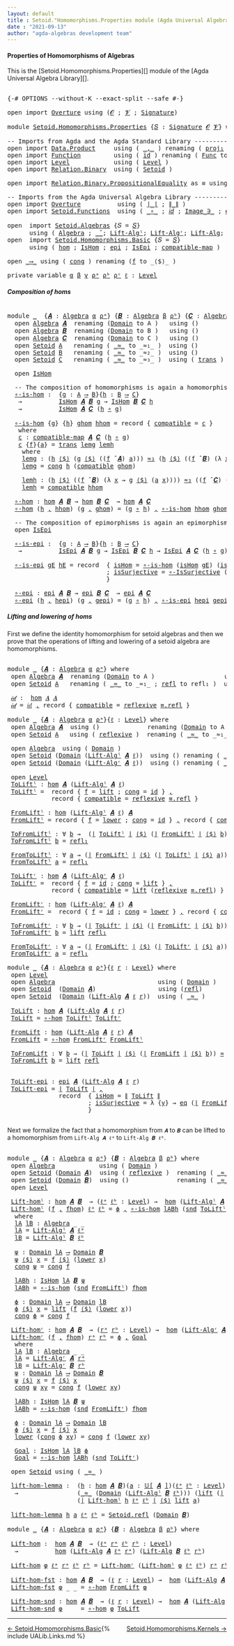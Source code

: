 ```yaml
---
layout: default
title : Setoid."Homomorphisms.Properties module (Agda Universal Algebra Library)"
date : "2021-09-13"
author: "agda-algebras development team"
---
```


#### <a id="properties-of-homomorphisms-of-setoidalgebras">Properties of Homomorphisms of Algebras</a>

This is the [Setoid.Homomorphisms.Properties][] module of the [Agda Universal Algebra Library][].

<pre class="Agda">

<a id="386" class="Symbol">{-#</a> <a id="390" class="Keyword">OPTIONS</a> <a id="398" class="Pragma">--without-K</a> <a id="410" class="Pragma">--exact-split</a> <a id="424" class="Pragma">--safe</a> <a id="431" class="Symbol">#-}</a>

<a id="436" class="Keyword">open</a> <a id="441" class="Keyword">import</a> <a id="448" href="Overture.html" class="Module">Overture</a> <a id="457" class="Keyword">using</a> <a id="463" class="Symbol">(</a><a id="464" href="Overture.Signatures.html#648" class="Generalizable">𝓞</a> <a id="466" class="Symbol">;</a> <a id="468" href="Overture.Signatures.html#650" class="Generalizable">𝓥</a> <a id="470" class="Symbol">;</a> <a id="472" href="Overture.Signatures.html#3264" class="Function">Signature</a><a id="481" class="Symbol">)</a>

<a id="484" class="Keyword">module</a> <a id="491" href="Setoid.Homomorphisms.Properties.html" class="Module">Setoid.Homomorphisms.Properties</a> <a id="523" class="Symbol">{</a><a id="524" href="Setoid.Homomorphisms.Properties.html#524" class="Bound">𝑆</a> <a id="526" class="Symbol">:</a> <a id="528" href="Overture.Signatures.html#3264" class="Function">Signature</a> <a id="538" href="Overture.Signatures.html#648" class="Generalizable">𝓞</a> <a id="540" href="Overture.Signatures.html#650" class="Generalizable">𝓥</a><a id="541" class="Symbol">}</a> <a id="543" class="Keyword">where</a>

<a id="550" class="Comment">-- Imports from Agda and the Agda Standard Library ------------------------------------------</a>
<a id="644" class="Keyword">open</a> <a id="649" class="Keyword">import</a> <a id="656" href="Data.Product.html" class="Module">Data.Product</a>     <a id="673" class="Keyword">using</a> <a id="679" class="Symbol">(</a> <a id="681" href="Agda.Builtin.Sigma.html#236" class="InductiveConstructor Operator">_,_</a> <a id="685" class="Symbol">)</a> <a id="687" class="Keyword">renaming</a> <a id="696" class="Symbol">(</a> <a id="698" href="Agda.Builtin.Sigma.html#252" class="Field">proj₁</a> <a id="704" class="Symbol">to</a> <a id="707" class="Field">fst</a> <a id="711" class="Symbol">;</a> <a id="713" href="Agda.Builtin.Sigma.html#264" class="Field">proj₂</a> <a id="719" class="Symbol">to</a> <a id="722" class="Field">snd</a> <a id="726" class="Symbol">)</a>
<a id="728" class="Keyword">open</a> <a id="733" class="Keyword">import</a> <a id="740" href="Function.html" class="Module">Function</a>         <a id="757" class="Keyword">using</a> <a id="763" class="Symbol">(</a> <a id="765" href="Function.Base.html#615" class="Function">id</a> <a id="768" class="Symbol">)</a> <a id="770" class="Keyword">renaming</a> <a id="779" class="Symbol">(</a> <a id="781" href="Function.Bundles.html#1868" class="Record">Func</a> <a id="786" class="Symbol">to</a> <a id="789" class="Record">_⟶_</a> <a id="793" class="Symbol">)</a>
<a id="795" class="Keyword">open</a> <a id="800" class="Keyword">import</a> <a id="807" href="Level.html" class="Module">Level</a>            <a id="824" class="Keyword">using</a> <a id="830" class="Symbol">(</a> <a id="832" href="Agda.Primitive.html#597" class="Postulate">Level</a> <a id="838" class="Symbol">)</a>
<a id="840" class="Keyword">open</a> <a id="845" class="Keyword">import</a> <a id="852" href="Relation.Binary.html" class="Module">Relation.Binary</a>  <a id="869" class="Keyword">using</a> <a id="875" class="Symbol">(</a> <a id="877" href="Relation.Binary.Bundles.html#1009" class="Record">Setoid</a> <a id="884" class="Symbol">)</a>

<a id="887" class="Keyword">open</a> <a id="892" class="Keyword">import</a> <a id="899" href="Relation.Binary.PropositionalEquality.html" class="Module">Relation.Binary.PropositionalEquality</a> <a id="937" class="Symbol">as</a> <a id="940" class="Module">≡</a> <a id="942" class="Keyword">using</a> <a id="948" class="Symbol">(</a> <a id="950" href="Agda.Builtin.Equality.html#151" class="Datatype Operator">_≡_</a> <a id="954" class="Symbol">)</a>

<a id="957" class="Comment">-- Imports from the Agda Universal Algebra Library ------------------------------------------</a>
<a id="1051" class="Keyword">open</a> <a id="1056" class="Keyword">import</a> <a id="1063" href="Overture.html" class="Module">Overture</a>          <a id="1081" class="Keyword">using</a> <a id="1087" class="Symbol">(</a> <a id="1089" href="Overture.Basic.html#4326" class="Function Operator">∣_∣</a> <a id="1093" class="Symbol">;</a> <a id="1095" href="Overture.Basic.html#4364" class="Function Operator">∥_∥</a> <a id="1099" class="Symbol">)</a>
<a id="1101" class="Keyword">open</a> <a id="1106" class="Keyword">import</a> <a id="1113" href="Setoid.Functions.html" class="Module">Setoid.Functions</a>  <a id="1131" class="Keyword">using</a> <a id="1137" class="Symbol">(</a> <a id="1139" href="Setoid.Functions.Basic.html#845" class="Function Operator">_∘_</a> <a id="1143" class="Symbol">;</a> <a id="1145" href="Setoid.Functions.Basic.html#740" class="Function">𝑖𝑑</a> <a id="1148" class="Symbol">;</a> <a id="1150" href="Setoid.Functions.Inverses.html#1804" class="Datatype Operator">Image_∋_</a> <a id="1159" class="Symbol">;</a> <a id="1161" href="Setoid.Functions.Inverses.html#1748" class="InductiveConstructor">eq</a> <a id="1164" class="Symbol">;</a> <a id="1166" href="Setoid.Functions.Surjective.html#4183" class="Function">∘-IsSurjective</a> <a id="1181" class="Symbol">)</a>

<a id="1184" class="Keyword">open</a>  <a id="1190" class="Keyword">import</a> <a id="1197" href="Setoid.Algebras.html" class="Module">Setoid.Algebras</a> <a id="1213" class="Symbol">{</a><a id="1214" class="Argument">𝑆</a> <a id="1216" class="Symbol">=</a> <a id="1218" href="Setoid.Homomorphisms.Properties.html#524" class="Bound">𝑆</a><a id="1219" class="Symbol">}</a>
      <a id="1227" class="Keyword">using</a> <a id="1233" class="Symbol">(</a> <a id="1235" href="Setoid.Algebras.Basic.html#2837" class="Record">Algebra</a> <a id="1243" class="Symbol">;</a> <a id="1245" href="Setoid.Algebras.Basic.html#3776" class="Function Operator">_̂_</a><a id="1248" class="Symbol">;</a> <a id="1250" href="Setoid.Algebras.Basic.html#4695" class="Function">Lift-Algˡ</a><a id="1259" class="Symbol">;</a> <a id="1261" href="Setoid.Algebras.Basic.html#5322" class="Function">Lift-Algʳ</a><a id="1270" class="Symbol">;</a> <a id="1272" href="Setoid.Algebras.Basic.html#5877" class="Function">Lift-Alg</a><a id="1280" class="Symbol">;</a> <a id="1282" href="Setoid.Algebras.Basic.html#3667" class="Function Operator">𝕌[_]</a><a id="1286" class="Symbol">)</a>
<a id="1288" class="Keyword">open</a>  <a id="1294" class="Keyword">import</a> <a id="1301" href="Setoid.Homomorphisms.Basic.html" class="Module">Setoid.Homomorphisms.Basic</a> <a id="1328" class="Symbol">{</a><a id="1329" class="Argument">𝑆</a> <a id="1331" class="Symbol">=</a> <a id="1333" href="Setoid.Homomorphisms.Properties.html#524" class="Bound">𝑆</a><a id="1334" class="Symbol">}</a>
      <a id="1342" class="Keyword">using</a> <a id="1348" class="Symbol">(</a> <a id="1350" href="Setoid.Homomorphisms.Basic.html#1918" class="Function">hom</a> <a id="1354" class="Symbol">;</a> <a id="1356" href="Setoid.Homomorphisms.Basic.html#1825" class="Record">IsHom</a> <a id="1362" class="Symbol">;</a> <a id="1364" href="Setoid.Homomorphisms.Basic.html#2541" class="Function">epi</a> <a id="1368" class="Symbol">;</a> <a id="1370" href="Setoid.Homomorphisms.Basic.html#2379" class="Record">IsEpi</a> <a id="1376" class="Symbol">;</a> <a id="1378" href="Setoid.Homomorphisms.Basic.html#1675" class="Function">compatible-map</a> <a id="1393" class="Symbol">)</a>

<a id="1396" class="Keyword">open</a> <a id="1401" href="Setoid.Homomorphisms.Properties.html#789" class="Module">_⟶_</a> <a id="1405" class="Keyword">using</a> <a id="1411" class="Symbol">(</a> <a id="1413" href="Function.Bundles.html#1938" class="Field">cong</a> <a id="1418" class="Symbol">)</a> <a id="1420" class="Keyword">renaming</a> <a id="1429" class="Symbol">(</a><a id="1430" href="Function.Bundles.html#1919" class="Field">f</a> <a id="1432" class="Symbol">to</a> <a id="1435" class="Field">_⟨$⟩_</a> <a id="1441" class="Symbol">)</a>

<a id="1444" class="Keyword">private</a> <a id="1452" class="Keyword">variable</a> <a id="1461" href="Setoid.Homomorphisms.Properties.html#1461" class="Generalizable">α</a> <a id="1463" href="Setoid.Homomorphisms.Properties.html#1463" class="Generalizable">β</a> <a id="1465" href="Setoid.Homomorphisms.Properties.html#1465" class="Generalizable">γ</a> <a id="1467" href="Setoid.Homomorphisms.Properties.html#1467" class="Generalizable">ρᵃ</a> <a id="1470" href="Setoid.Homomorphisms.Properties.html#1470" class="Generalizable">ρᵇ</a> <a id="1473" href="Setoid.Homomorphisms.Properties.html#1473" class="Generalizable">ρᶜ</a> <a id="1476" href="Setoid.Homomorphisms.Properties.html#1476" class="Generalizable">ℓ</a> <a id="1478" class="Symbol">:</a> <a id="1480" href="Agda.Primitive.html#597" class="Postulate">Level</a>
</pre>

##### <a id="composition-of-homs">Composition of homs</a>

<pre class="Agda">

<a id="1571" class="Keyword">module</a> <a id="1578" href="Setoid.Homomorphisms.Properties.html#1578" class="Module">_</a>  <a id="1581" class="Symbol">{</a><a id="1582" href="Setoid.Homomorphisms.Properties.html#1582" class="Bound">𝑨</a> <a id="1584" class="Symbol">:</a> <a id="1586" href="Setoid.Algebras.Basic.html#2837" class="Record">Algebra</a> <a id="1594" href="Setoid.Homomorphisms.Properties.html#1461" class="Generalizable">α</a> <a id="1596" href="Setoid.Homomorphisms.Properties.html#1467" class="Generalizable">ρᵃ</a><a id="1598" class="Symbol">}</a> <a id="1600" class="Symbol">{</a><a id="1601" href="Setoid.Homomorphisms.Properties.html#1601" class="Bound">𝑩</a> <a id="1603" class="Symbol">:</a> <a id="1605" href="Setoid.Algebras.Basic.html#2837" class="Record">Algebra</a> <a id="1613" href="Setoid.Homomorphisms.Properties.html#1463" class="Generalizable">β</a> <a id="1615" href="Setoid.Homomorphisms.Properties.html#1470" class="Generalizable">ρᵇ</a><a id="1617" class="Symbol">}</a> <a id="1619" class="Symbol">{</a><a id="1620" href="Setoid.Homomorphisms.Properties.html#1620" class="Bound">𝑪</a> <a id="1622" class="Symbol">:</a> <a id="1624" href="Setoid.Algebras.Basic.html#2837" class="Record">Algebra</a> <a id="1632" href="Setoid.Homomorphisms.Properties.html#1465" class="Generalizable">γ</a> <a id="1634" href="Setoid.Homomorphisms.Properties.html#1473" class="Generalizable">ρᶜ</a><a id="1636" class="Symbol">}</a> <a id="1638" class="Keyword">where</a>
  <a id="1646" class="Keyword">open</a> <a id="1651" href="Setoid.Algebras.Basic.html#2837" class="Module">Algebra</a> <a id="1659" href="Setoid.Homomorphisms.Properties.html#1582" class="Bound">𝑨</a>  <a id="1662" class="Keyword">renaming</a> <a id="1671" class="Symbol">(</a><a id="1672" href="Setoid.Algebras.Basic.html#2894" class="Field">Domain</a> <a id="1679" class="Symbol">to</a> <a id="1682" class="Field">A</a> <a id="1684" class="Symbol">)</a>   <a id="1688" class="Keyword">using</a> <a id="1694" class="Symbol">()</a>
  <a id="1699" class="Keyword">open</a> <a id="1704" href="Setoid.Algebras.Basic.html#2837" class="Module">Algebra</a> <a id="1712" href="Setoid.Homomorphisms.Properties.html#1601" class="Bound">𝑩</a>  <a id="1715" class="Keyword">renaming</a> <a id="1724" class="Symbol">(</a><a id="1725" href="Setoid.Algebras.Basic.html#2894" class="Field">Domain</a> <a id="1732" class="Symbol">to</a> <a id="1735" class="Field">B</a> <a id="1737" class="Symbol">)</a>   <a id="1741" class="Keyword">using</a> <a id="1747" class="Symbol">()</a>
  <a id="1752" class="Keyword">open</a> <a id="1757" href="Setoid.Algebras.Basic.html#2837" class="Module">Algebra</a> <a id="1765" href="Setoid.Homomorphisms.Properties.html#1620" class="Bound">𝑪</a>  <a id="1768" class="Keyword">renaming</a> <a id="1777" class="Symbol">(</a><a id="1778" href="Setoid.Algebras.Basic.html#2894" class="Field">Domain</a> <a id="1785" class="Symbol">to</a> <a id="1788" class="Field">C</a> <a id="1790" class="Symbol">)</a>   <a id="1794" class="Keyword">using</a> <a id="1800" class="Symbol">()</a>
  <a id="1805" class="Keyword">open</a> <a id="1810" href="Relation.Binary.Bundles.html#1009" class="Module">Setoid</a> <a id="1817" href="Setoid.Homomorphisms.Properties.html#1682" class="Function">A</a>   <a id="1821" class="Keyword">renaming</a> <a id="1830" class="Symbol">(</a> <a id="1832" href="Relation.Binary.Bundles.html#1098" class="Field Operator">_≈_</a> <a id="1836" class="Symbol">to</a> <a id="1839" class="Field Operator">_≈₁_</a> <a id="1844" class="Symbol">)</a>  <a id="1847" class="Keyword">using</a> <a id="1853" class="Symbol">()</a>
  <a id="1858" class="Keyword">open</a> <a id="1863" href="Relation.Binary.Bundles.html#1009" class="Module">Setoid</a> <a id="1870" href="Setoid.Homomorphisms.Properties.html#1735" class="Function">B</a>   <a id="1874" class="Keyword">renaming</a> <a id="1883" class="Symbol">(</a> <a id="1885" href="Relation.Binary.Bundles.html#1098" class="Field Operator">_≈_</a> <a id="1889" class="Symbol">to</a> <a id="1892" class="Field Operator">_≈₂_</a> <a id="1897" class="Symbol">)</a>  <a id="1900" class="Keyword">using</a> <a id="1906" class="Symbol">()</a>
  <a id="1911" class="Keyword">open</a> <a id="1916" href="Relation.Binary.Bundles.html#1009" class="Module">Setoid</a> <a id="1923" href="Setoid.Homomorphisms.Properties.html#1788" class="Field">C</a>   <a id="1927" class="Keyword">renaming</a> <a id="1936" class="Symbol">(</a> <a id="1938" href="Relation.Binary.Bundles.html#1098" class="Field Operator">_≈_</a> <a id="1942" class="Symbol">to</a> <a id="1945" class="Field Operator">_≈₃_</a> <a id="1950" class="Symbol">)</a>  <a id="1953" class="Keyword">using</a> <a id="1959" class="Symbol">(</a> <a id="1961" href="Relation.Binary.Structures.html#1620" class="Function">trans</a> <a id="1967" class="Symbol">)</a>

  <a id="1972" class="Keyword">open</a> <a id="1977" href="Setoid.Homomorphisms.Basic.html#1825" class="Module">IsHom</a>

  <a id="1986" class="Comment">-- The composition of homomorphisms is again a homomorphism</a>
  <a id="2048" href="Setoid.Homomorphisms.Properties.html#2048" class="Function">∘-is-hom</a> <a id="2057" class="Symbol">:</a>  <a id="2060" class="Symbol">{</a><a id="2061" href="Setoid.Homomorphisms.Properties.html#2061" class="Bound">g</a> <a id="2063" class="Symbol">:</a> <a id="2065" href="Setoid.Homomorphisms.Properties.html#1682" class="Function">A</a> <a id="2067" href="Setoid.Homomorphisms.Properties.html#789" class="Record Operator">⟶</a> <a id="2069" href="Setoid.Homomorphisms.Properties.html#1735" class="Function">B</a><a id="2070" class="Symbol">}{</a><a id="2072" href="Setoid.Homomorphisms.Properties.html#2072" class="Bound">h</a> <a id="2074" class="Symbol">:</a> <a id="2076" href="Setoid.Homomorphisms.Properties.html#1735" class="Function">B</a> <a id="2078" href="Setoid.Homomorphisms.Properties.html#789" class="Record Operator">⟶</a> <a id="2080" href="Setoid.Homomorphisms.Properties.html#1788" class="Field">C</a><a id="2081" class="Symbol">}</a>
   <a id="2086" class="Symbol">→</a>          <a id="2097" href="Setoid.Homomorphisms.Basic.html#1825" class="Record">IsHom</a> <a id="2103" href="Setoid.Homomorphisms.Properties.html#1582" class="Bound">𝑨</a> <a id="2105" href="Setoid.Homomorphisms.Properties.html#1601" class="Bound">𝑩</a> <a id="2107" href="Setoid.Homomorphisms.Properties.html#2061" class="Bound">g</a> <a id="2109" class="Symbol">→</a> <a id="2111" href="Setoid.Homomorphisms.Basic.html#1825" class="Record">IsHom</a> <a id="2117" href="Setoid.Homomorphisms.Properties.html#1601" class="Bound">𝑩</a> <a id="2119" href="Setoid.Homomorphisms.Properties.html#1620" class="Bound">𝑪</a> <a id="2121" href="Setoid.Homomorphisms.Properties.html#2072" class="Bound">h</a>
   <a id="2126" class="Symbol">→</a>          <a id="2137" href="Setoid.Homomorphisms.Basic.html#1825" class="Record">IsHom</a> <a id="2143" href="Setoid.Homomorphisms.Properties.html#1582" class="Bound">𝑨</a> <a id="2145" href="Setoid.Homomorphisms.Properties.html#1620" class="Bound">𝑪</a> <a id="2147" class="Symbol">(</a><a id="2148" href="Setoid.Homomorphisms.Properties.html#2072" class="Bound">h</a> <a id="2150" href="Setoid.Functions.Basic.html#845" class="Function Operator">∘</a> <a id="2152" href="Setoid.Homomorphisms.Properties.html#2061" class="Bound">g</a><a id="2153" class="Symbol">)</a>

  <a id="2158" href="Setoid.Homomorphisms.Properties.html#2048" class="Function">∘-is-hom</a> <a id="2167" class="Symbol">{</a><a id="2168" href="Setoid.Homomorphisms.Properties.html#2168" class="Bound">g</a><a id="2169" class="Symbol">}</a> <a id="2171" class="Symbol">{</a><a id="2172" href="Setoid.Homomorphisms.Properties.html#2172" class="Bound">h</a><a id="2173" class="Symbol">}</a> <a id="2175" href="Setoid.Homomorphisms.Properties.html#2175" class="Bound">ghom</a> <a id="2180" href="Setoid.Homomorphisms.Properties.html#2180" class="Bound">hhom</a> <a id="2185" class="Symbol">=</a> <a id="2187" class="Keyword">record</a> <a id="2194" class="Symbol">{</a> <a id="2196" href="Setoid.Homomorphisms.Basic.html#1886" class="Field">compatible</a> <a id="2207" class="Symbol">=</a> <a id="2209" href="Setoid.Homomorphisms.Properties.html#2225" class="Function">c</a> <a id="2211" class="Symbol">}</a>
   <a id="2216" class="Keyword">where</a>
   <a id="2225" href="Setoid.Homomorphisms.Properties.html#2225" class="Function">c</a> <a id="2227" class="Symbol">:</a> <a id="2229" href="Setoid.Homomorphisms.Basic.html#1675" class="Function">compatible-map</a> <a id="2244" href="Setoid.Homomorphisms.Properties.html#1582" class="Bound">𝑨</a> <a id="2246" href="Setoid.Homomorphisms.Properties.html#1620" class="Bound">𝑪</a> <a id="2248" class="Symbol">(</a><a id="2249" href="Setoid.Homomorphisms.Properties.html#2172" class="Bound">h</a> <a id="2251" href="Setoid.Functions.Basic.html#845" class="Function Operator">∘</a> <a id="2253" href="Setoid.Homomorphisms.Properties.html#2168" class="Bound">g</a><a id="2254" class="Symbol">)</a>
   <a id="2259" href="Setoid.Homomorphisms.Properties.html#2225" class="Function">c</a> <a id="2261" class="Symbol">{</a><a id="2262" href="Setoid.Homomorphisms.Properties.html#2262" class="Bound">f</a><a id="2263" class="Symbol">}{</a><a id="2265" href="Setoid.Homomorphisms.Properties.html#2265" class="Bound">a</a><a id="2266" class="Symbol">}</a> <a id="2268" class="Symbol">=</a> <a id="2270" href="Relation.Binary.Structures.html#1620" class="Function">trans</a> <a id="2276" href="Setoid.Homomorphisms.Properties.html#2300" class="Function">lemg</a> <a id="2281" href="Setoid.Homomorphisms.Properties.html#2417" class="Function">lemh</a>
    <a id="2290" class="Keyword">where</a>
    <a id="2300" href="Setoid.Homomorphisms.Properties.html#2300" class="Function">lemg</a> <a id="2305" class="Symbol">:</a> <a id="2307" class="Symbol">(</a><a id="2308" href="Setoid.Homomorphisms.Properties.html#2172" class="Bound">h</a> <a id="2310" href="Setoid.Homomorphisms.Properties.html#1435" class="Field Operator">⟨$⟩</a> <a id="2314" class="Symbol">(</a><a id="2315" href="Setoid.Homomorphisms.Properties.html#2168" class="Bound">g</a> <a id="2317" href="Setoid.Homomorphisms.Properties.html#1435" class="Field Operator">⟨$⟩</a> <a id="2321" class="Symbol">((</a><a id="2323" href="Setoid.Homomorphisms.Properties.html#2262" class="Bound">f</a> <a id="2325" href="Setoid.Algebras.Basic.html#3776" class="Function Operator">̂</a> <a id="2327" href="Setoid.Homomorphisms.Properties.html#1582" class="Bound">𝑨</a><a id="2328" class="Symbol">)</a> <a id="2330" href="Setoid.Homomorphisms.Properties.html#2265" class="Bound">a</a><a id="2331" class="Symbol">)))</a> <a id="2335" href="Setoid.Homomorphisms.Properties.html#1945" class="Function Operator">≈₃</a> <a id="2338" class="Symbol">(</a><a id="2339" href="Setoid.Homomorphisms.Properties.html#2172" class="Bound">h</a> <a id="2341" href="Setoid.Homomorphisms.Properties.html#1435" class="Field Operator">⟨$⟩</a> <a id="2345" class="Symbol">((</a><a id="2347" href="Setoid.Homomorphisms.Properties.html#2262" class="Bound">f</a> <a id="2349" href="Setoid.Algebras.Basic.html#3776" class="Function Operator">̂</a> <a id="2351" href="Setoid.Homomorphisms.Properties.html#1601" class="Bound">𝑩</a><a id="2352" class="Symbol">)</a> <a id="2354" class="Symbol">(λ</a> <a id="2357" href="Setoid.Homomorphisms.Properties.html#2357" class="Bound">x</a> <a id="2359" class="Symbol">→</a> <a id="2361" href="Setoid.Homomorphisms.Properties.html#2168" class="Bound">g</a> <a id="2363" href="Setoid.Homomorphisms.Properties.html#1435" class="Field Operator">⟨$⟩</a> <a id="2367" class="Symbol">(</a><a id="2368" href="Setoid.Homomorphisms.Properties.html#2265" class="Bound">a</a> <a id="2370" href="Setoid.Homomorphisms.Properties.html#2357" class="Bound">x</a><a id="2371" class="Symbol">))))</a>
    <a id="2380" href="Setoid.Homomorphisms.Properties.html#2300" class="Function">lemg</a> <a id="2385" class="Symbol">=</a> <a id="2387" href="Function.Bundles.html#1938" class="Field">cong</a> <a id="2392" href="Setoid.Homomorphisms.Properties.html#2172" class="Bound">h</a> <a id="2394" class="Symbol">(</a><a id="2395" href="Setoid.Homomorphisms.Basic.html#1886" class="Field">compatible</a> <a id="2406" href="Setoid.Homomorphisms.Properties.html#2175" class="Bound">ghom</a><a id="2410" class="Symbol">)</a>

    <a id="2417" href="Setoid.Homomorphisms.Properties.html#2417" class="Function">lemh</a> <a id="2422" class="Symbol">:</a> <a id="2424" class="Symbol">(</a><a id="2425" href="Setoid.Homomorphisms.Properties.html#2172" class="Bound">h</a> <a id="2427" href="Setoid.Homomorphisms.Properties.html#1435" class="Field Operator">⟨$⟩</a> <a id="2431" class="Symbol">((</a><a id="2433" href="Setoid.Homomorphisms.Properties.html#2262" class="Bound">f</a> <a id="2435" href="Setoid.Algebras.Basic.html#3776" class="Function Operator">̂</a> <a id="2437" href="Setoid.Homomorphisms.Properties.html#1601" class="Bound">𝑩</a><a id="2438" class="Symbol">)</a> <a id="2440" class="Symbol">(λ</a> <a id="2443" href="Setoid.Homomorphisms.Properties.html#2443" class="Bound">x</a> <a id="2445" class="Symbol">→</a> <a id="2447" href="Setoid.Homomorphisms.Properties.html#2168" class="Bound">g</a> <a id="2449" href="Setoid.Homomorphisms.Properties.html#1435" class="Field Operator">⟨$⟩</a> <a id="2453" class="Symbol">(</a><a id="2454" href="Setoid.Homomorphisms.Properties.html#2265" class="Bound">a</a> <a id="2456" href="Setoid.Homomorphisms.Properties.html#2443" class="Bound">x</a><a id="2457" class="Symbol">))))</a> <a id="2462" href="Setoid.Homomorphisms.Properties.html#1945" class="Function Operator">≈₃</a> <a id="2465" class="Symbol">((</a><a id="2467" href="Setoid.Homomorphisms.Properties.html#2262" class="Bound">f</a> <a id="2469" href="Setoid.Algebras.Basic.html#3776" class="Function Operator">̂</a> <a id="2471" href="Setoid.Homomorphisms.Properties.html#1620" class="Bound">𝑪</a><a id="2472" class="Symbol">)</a> <a id="2474" class="Symbol">(λ</a> <a id="2477" href="Setoid.Homomorphisms.Properties.html#2477" class="Bound">x</a> <a id="2479" class="Symbol">→</a> <a id="2481" href="Setoid.Homomorphisms.Properties.html#2172" class="Bound">h</a> <a id="2483" href="Setoid.Homomorphisms.Properties.html#1435" class="Field Operator">⟨$⟩</a> <a id="2487" class="Symbol">(</a><a id="2488" href="Setoid.Homomorphisms.Properties.html#2168" class="Bound">g</a> <a id="2490" href="Setoid.Homomorphisms.Properties.html#1435" class="Field Operator">⟨$⟩</a> <a id="2494" class="Symbol">(</a><a id="2495" href="Setoid.Homomorphisms.Properties.html#2265" class="Bound">a</a> <a id="2497" href="Setoid.Homomorphisms.Properties.html#2477" class="Bound">x</a><a id="2498" class="Symbol">))))</a>
    <a id="2507" href="Setoid.Homomorphisms.Properties.html#2417" class="Function">lemh</a> <a id="2512" class="Symbol">=</a> <a id="2514" href="Setoid.Homomorphisms.Basic.html#1886" class="Field">compatible</a> <a id="2525" href="Setoid.Homomorphisms.Properties.html#2180" class="Bound">hhom</a>

  <a id="2533" href="Setoid.Homomorphisms.Properties.html#2533" class="Function">∘-hom</a> <a id="2539" class="Symbol">:</a> <a id="2541" href="Setoid.Homomorphisms.Basic.html#1918" class="Function">hom</a> <a id="2545" href="Setoid.Homomorphisms.Properties.html#1582" class="Bound">𝑨</a> <a id="2547" href="Setoid.Homomorphisms.Properties.html#1601" class="Bound">𝑩</a> <a id="2549" class="Symbol">→</a> <a id="2551" href="Setoid.Homomorphisms.Basic.html#1918" class="Function">hom</a> <a id="2555" href="Setoid.Homomorphisms.Properties.html#1601" class="Bound">𝑩</a> <a id="2557" href="Setoid.Homomorphisms.Properties.html#1620" class="Bound">𝑪</a>  <a id="2560" class="Symbol">→</a> <a id="2562" href="Setoid.Homomorphisms.Basic.html#1918" class="Function">hom</a> <a id="2566" href="Setoid.Homomorphisms.Properties.html#1582" class="Bound">𝑨</a> <a id="2568" href="Setoid.Homomorphisms.Properties.html#1620" class="Bound">𝑪</a>
  <a id="2572" href="Setoid.Homomorphisms.Properties.html#2533" class="Function">∘-hom</a> <a id="2578" class="Symbol">(</a><a id="2579" href="Setoid.Homomorphisms.Properties.html#2579" class="Bound">h</a> <a id="2581" href="Agda.Builtin.Sigma.html#236" class="InductiveConstructor Operator">,</a> <a id="2583" href="Setoid.Homomorphisms.Properties.html#2583" class="Bound">hhom</a><a id="2587" class="Symbol">)</a> <a id="2589" class="Symbol">(</a><a id="2590" href="Setoid.Homomorphisms.Properties.html#2590" class="Bound">g</a> <a id="2592" href="Agda.Builtin.Sigma.html#236" class="InductiveConstructor Operator">,</a> <a id="2594" href="Setoid.Homomorphisms.Properties.html#2594" class="Bound">ghom</a><a id="2598" class="Symbol">)</a> <a id="2600" class="Symbol">=</a> <a id="2602" class="Symbol">(</a><a id="2603" href="Setoid.Homomorphisms.Properties.html#2590" class="Bound">g</a> <a id="2605" href="Setoid.Functions.Basic.html#845" class="Function Operator">∘</a> <a id="2607" href="Setoid.Homomorphisms.Properties.html#2579" class="Bound">h</a><a id="2608" class="Symbol">)</a> <a id="2610" href="Agda.Builtin.Sigma.html#236" class="InductiveConstructor Operator">,</a> <a id="2612" href="Setoid.Homomorphisms.Properties.html#2048" class="Function">∘-is-hom</a> <a id="2621" href="Setoid.Homomorphisms.Properties.html#2583" class="Bound">hhom</a> <a id="2626" href="Setoid.Homomorphisms.Properties.html#2594" class="Bound">ghom</a>

  <a id="2634" class="Comment">-- The composition of epimorphisms is again an epimorphism</a>
  <a id="2695" class="Keyword">open</a> <a id="2700" href="Setoid.Homomorphisms.Basic.html#2379" class="Module">IsEpi</a>

  <a id="2709" href="Setoid.Homomorphisms.Properties.html#2709" class="Function">∘-is-epi</a> <a id="2718" class="Symbol">:</a>  <a id="2721" class="Symbol">{</a><a id="2722" href="Setoid.Homomorphisms.Properties.html#2722" class="Bound">g</a> <a id="2724" class="Symbol">:</a> <a id="2726" href="Setoid.Homomorphisms.Properties.html#1682" class="Function">A</a> <a id="2728" href="Setoid.Homomorphisms.Properties.html#789" class="Record Operator">⟶</a> <a id="2730" href="Setoid.Homomorphisms.Properties.html#1735" class="Function">B</a><a id="2731" class="Symbol">}{</a><a id="2733" href="Setoid.Homomorphisms.Properties.html#2733" class="Bound">h</a> <a id="2735" class="Symbol">:</a> <a id="2737" href="Setoid.Homomorphisms.Properties.html#1735" class="Function">B</a> <a id="2739" href="Setoid.Homomorphisms.Properties.html#789" class="Record Operator">⟶</a> <a id="2741" href="Setoid.Homomorphisms.Properties.html#1788" class="Field">C</a><a id="2742" class="Symbol">}</a>
   <a id="2747" class="Symbol">→</a>          <a id="2758" href="Setoid.Homomorphisms.Basic.html#2379" class="Record">IsEpi</a> <a id="2764" href="Setoid.Homomorphisms.Properties.html#1582" class="Bound">𝑨</a> <a id="2766" href="Setoid.Homomorphisms.Properties.html#1601" class="Bound">𝑩</a> <a id="2768" href="Setoid.Homomorphisms.Properties.html#2722" class="Bound">g</a> <a id="2770" class="Symbol">→</a> <a id="2772" href="Setoid.Homomorphisms.Basic.html#2379" class="Record">IsEpi</a> <a id="2778" href="Setoid.Homomorphisms.Properties.html#1601" class="Bound">𝑩</a> <a id="2780" href="Setoid.Homomorphisms.Properties.html#1620" class="Bound">𝑪</a> <a id="2782" href="Setoid.Homomorphisms.Properties.html#2733" class="Bound">h</a> <a id="2784" class="Symbol">→</a> <a id="2786" href="Setoid.Homomorphisms.Basic.html#2379" class="Record">IsEpi</a> <a id="2792" href="Setoid.Homomorphisms.Properties.html#1582" class="Bound">𝑨</a> <a id="2794" href="Setoid.Homomorphisms.Properties.html#1620" class="Bound">𝑪</a> <a id="2796" class="Symbol">(</a><a id="2797" href="Setoid.Homomorphisms.Properties.html#2733" class="Bound">h</a> <a id="2799" href="Setoid.Functions.Basic.html#845" class="Function Operator">∘</a> <a id="2801" href="Setoid.Homomorphisms.Properties.html#2722" class="Bound">g</a><a id="2802" class="Symbol">)</a>

  <a id="2807" href="Setoid.Homomorphisms.Properties.html#2709" class="Function">∘-is-epi</a> <a id="2816" href="Setoid.Homomorphisms.Properties.html#2816" class="Bound">gE</a> <a id="2819" href="Setoid.Homomorphisms.Properties.html#2819" class="Bound">hE</a> <a id="2822" class="Symbol">=</a> <a id="2824" class="Keyword">record</a>  <a id="2832" class="Symbol">{</a> <a id="2834" href="Setoid.Homomorphisms.Basic.html#2447" class="Field">isHom</a> <a id="2840" class="Symbol">=</a> <a id="2842" href="Setoid.Homomorphisms.Properties.html#2048" class="Function">∘-is-hom</a> <a id="2851" class="Symbol">(</a><a id="2852" href="Setoid.Homomorphisms.Basic.html#2447" class="Field">isHom</a> <a id="2858" href="Setoid.Homomorphisms.Properties.html#2816" class="Bound">gE</a><a id="2860" class="Symbol">)</a> <a id="2862" class="Symbol">(</a><a id="2863" href="Setoid.Homomorphisms.Basic.html#2447" class="Field">isHom</a> <a id="2869" href="Setoid.Homomorphisms.Properties.html#2819" class="Bound">hE</a><a id="2871" class="Symbol">)</a>
                           <a id="2900" class="Symbol">;</a> <a id="2902" href="Setoid.Homomorphisms.Basic.html#2466" class="Field">isSurjective</a> <a id="2915" class="Symbol">=</a> <a id="2917" href="Setoid.Functions.Surjective.html#4183" class="Function">∘-IsSurjective</a> <a id="2932" class="Symbol">(</a><a id="2933" href="Setoid.Homomorphisms.Basic.html#2466" class="Field">isSurjective</a> <a id="2946" href="Setoid.Homomorphisms.Properties.html#2816" class="Bound">gE</a><a id="2948" class="Symbol">)</a> <a id="2950" class="Symbol">(</a><a id="2951" href="Setoid.Homomorphisms.Basic.html#2466" class="Field">isSurjective</a> <a id="2964" href="Setoid.Homomorphisms.Properties.html#2819" class="Bound">hE</a><a id="2966" class="Symbol">)</a>
                           <a id="2995" class="Symbol">}</a>

  <a id="3000" href="Setoid.Homomorphisms.Properties.html#3000" class="Function">∘-epi</a> <a id="3006" class="Symbol">:</a> <a id="3008" href="Setoid.Homomorphisms.Basic.html#2541" class="Function">epi</a> <a id="3012" href="Setoid.Homomorphisms.Properties.html#1582" class="Bound">𝑨</a> <a id="3014" href="Setoid.Homomorphisms.Properties.html#1601" class="Bound">𝑩</a> <a id="3016" class="Symbol">→</a> <a id="3018" href="Setoid.Homomorphisms.Basic.html#2541" class="Function">epi</a> <a id="3022" href="Setoid.Homomorphisms.Properties.html#1601" class="Bound">𝑩</a> <a id="3024" href="Setoid.Homomorphisms.Properties.html#1620" class="Bound">𝑪</a>  <a id="3027" class="Symbol">→</a> <a id="3029" href="Setoid.Homomorphisms.Basic.html#2541" class="Function">epi</a> <a id="3033" href="Setoid.Homomorphisms.Properties.html#1582" class="Bound">𝑨</a> <a id="3035" href="Setoid.Homomorphisms.Properties.html#1620" class="Bound">𝑪</a>
  <a id="3039" href="Setoid.Homomorphisms.Properties.html#3000" class="Function">∘-epi</a> <a id="3045" class="Symbol">(</a><a id="3046" href="Setoid.Homomorphisms.Properties.html#3046" class="Bound">h</a> <a id="3048" href="Agda.Builtin.Sigma.html#236" class="InductiveConstructor Operator">,</a> <a id="3050" href="Setoid.Homomorphisms.Properties.html#3050" class="Bound">hepi</a><a id="3054" class="Symbol">)</a> <a id="3056" class="Symbol">(</a><a id="3057" href="Setoid.Homomorphisms.Properties.html#3057" class="Bound">g</a> <a id="3059" href="Agda.Builtin.Sigma.html#236" class="InductiveConstructor Operator">,</a> <a id="3061" href="Setoid.Homomorphisms.Properties.html#3061" class="Bound">gepi</a><a id="3065" class="Symbol">)</a> <a id="3067" class="Symbol">=</a> <a id="3069" class="Symbol">(</a><a id="3070" href="Setoid.Homomorphisms.Properties.html#3057" class="Bound">g</a> <a id="3072" href="Setoid.Functions.Basic.html#845" class="Function Operator">∘</a> <a id="3074" href="Setoid.Homomorphisms.Properties.html#3046" class="Bound">h</a><a id="3075" class="Symbol">)</a> <a id="3077" href="Agda.Builtin.Sigma.html#236" class="InductiveConstructor Operator">,</a> <a id="3079" href="Setoid.Homomorphisms.Properties.html#2709" class="Function">∘-is-epi</a> <a id="3088" href="Setoid.Homomorphisms.Properties.html#3050" class="Bound">hepi</a> <a id="3093" href="Setoid.Homomorphisms.Properties.html#3061" class="Bound">gepi</a>
</pre>


##### <a id="lifting-and-lowering">Lifting and lowering of homs</a>

First we define the identity homomorphism for setoid algebras and then we prove that the operations of lifting and lowering of a setoid algebra are homomorphisms.

<pre class="Agda">

<a id="3358" class="Keyword">module</a> <a id="3365" href="Setoid.Homomorphisms.Properties.html#3365" class="Module">_</a> <a id="3367" class="Symbol">{</a><a id="3368" href="Setoid.Homomorphisms.Properties.html#3368" class="Bound">𝑨</a> <a id="3370" class="Symbol">:</a> <a id="3372" href="Setoid.Algebras.Basic.html#2837" class="Record">Algebra</a> <a id="3380" href="Setoid.Homomorphisms.Properties.html#1461" class="Generalizable">α</a> <a id="3382" href="Setoid.Homomorphisms.Properties.html#1467" class="Generalizable">ρᵃ</a><a id="3384" class="Symbol">}</a> <a id="3386" class="Keyword">where</a>
 <a id="3393" class="Keyword">open</a> <a id="3398" href="Setoid.Algebras.Basic.html#2837" class="Module">Algebra</a> <a id="3406" href="Setoid.Homomorphisms.Properties.html#3368" class="Bound">𝑨</a>  <a id="3409" class="Keyword">renaming</a> <a id="3418" class="Symbol">(</a><a id="3419" href="Setoid.Algebras.Basic.html#2894" class="Field">Domain</a> <a id="3426" class="Symbol">to</a> <a id="3429" class="Field">A</a> <a id="3431" class="Symbol">)</a>                   <a id="3451" class="Keyword">using</a> <a id="3457" class="Symbol">()</a>
 <a id="3461" class="Keyword">open</a> <a id="3466" href="Relation.Binary.Bundles.html#1009" class="Module">Setoid</a> <a id="3473" href="Setoid.Homomorphisms.Properties.html#3429" class="Field">A</a>   <a id="3477" class="Keyword">renaming</a> <a id="3486" class="Symbol">(</a> <a id="3488" href="Relation.Binary.Bundles.html#1098" class="Field Operator">_≈_</a> <a id="3492" class="Symbol">to</a> <a id="3495" class="Field Operator">_≈₁_</a> <a id="3500" class="Symbol">;</a> <a id="3502" href="Relation.Binary.Structures.html#1568" class="Function">refl</a> <a id="3507" class="Symbol">to</a> <a id="3510" class="Function">refl₁</a> <a id="3516" class="Symbol">)</a>  <a id="3519" class="Keyword">using</a> <a id="3525" class="Symbol">(</a> <a id="3527" href="Relation.Binary.Structures.html#1646" class="Function">reflexive</a> <a id="3537" class="Symbol">)</a>

 <a id="3541" href="Setoid.Homomorphisms.Properties.html#3541" class="Function">𝒾𝒹</a> <a id="3544" class="Symbol">:</a>  <a id="3547" href="Setoid.Homomorphisms.Basic.html#1918" class="Function">hom</a> <a id="3551" href="Setoid.Homomorphisms.Properties.html#3368" class="Bound">𝑨</a> <a id="3553" href="Setoid.Homomorphisms.Properties.html#3368" class="Bound">𝑨</a>
 <a id="3556" href="Setoid.Homomorphisms.Properties.html#3541" class="Function">𝒾𝒹</a> <a id="3559" class="Symbol">=</a> <a id="3561" href="Setoid.Functions.Basic.html#740" class="Function">𝑖𝑑</a> <a id="3564" href="Agda.Builtin.Sigma.html#236" class="InductiveConstructor Operator">,</a> <a id="3566" class="Keyword">record</a> <a id="3573" class="Symbol">{</a> <a id="3575" href="Setoid.Homomorphisms.Basic.html#1886" class="Field">compatible</a> <a id="3586" class="Symbol">=</a> <a id="3588" href="Relation.Binary.Structures.html#1646" class="Function">reflexive</a> <a id="3598" href="Agda.Builtin.Equality.html#208" class="InductiveConstructor">≡.refl</a> <a id="3605" class="Symbol">}</a>

<a id="3608" class="Keyword">module</a> <a id="3615" href="Setoid.Homomorphisms.Properties.html#3615" class="Module">_</a> <a id="3617" class="Symbol">{</a><a id="3618" href="Setoid.Homomorphisms.Properties.html#3618" class="Bound">𝑨</a> <a id="3620" class="Symbol">:</a> <a id="3622" href="Setoid.Algebras.Basic.html#2837" class="Record">Algebra</a> <a id="3630" href="Setoid.Homomorphisms.Properties.html#1461" class="Generalizable">α</a> <a id="3632" href="Setoid.Homomorphisms.Properties.html#1467" class="Generalizable">ρᵃ</a><a id="3634" class="Symbol">}{</a><a id="3636" href="Setoid.Homomorphisms.Properties.html#3636" class="Bound">ℓ</a> <a id="3638" class="Symbol">:</a> <a id="3640" href="Agda.Primitive.html#597" class="Postulate">Level</a><a id="3645" class="Symbol">}</a> <a id="3647" class="Keyword">where</a>
 <a id="3654" class="Keyword">open</a> <a id="3659" href="Setoid.Algebras.Basic.html#2837" class="Module">Algebra</a> <a id="3667" href="Setoid.Homomorphisms.Properties.html#3618" class="Bound">𝑨</a>  <a id="3670" class="Keyword">using</a> <a id="3676" class="Symbol">()</a>             <a id="3691" class="Keyword">renaming</a> <a id="3700" class="Symbol">(</a><a id="3701" href="Setoid.Algebras.Basic.html#2894" class="Field">Domain</a> <a id="3708" class="Symbol">to</a> <a id="3711" class="Field">A</a> <a id="3713" class="Symbol">)</a>
 <a id="3716" class="Keyword">open</a> <a id="3721" href="Relation.Binary.Bundles.html#1009" class="Module">Setoid</a> <a id="3728" href="Setoid.Homomorphisms.Properties.html#3711" class="Function">A</a>   <a id="3732" class="Keyword">using</a> <a id="3738" class="Symbol">(</a> <a id="3740" href="Relation.Binary.Structures.html#1646" class="Function">reflexive</a> <a id="3750" class="Symbol">)</a>  <a id="3753" class="Keyword">renaming</a> <a id="3762" class="Symbol">(</a> <a id="3764" href="Relation.Binary.Bundles.html#1098" class="Field Operator">_≈_</a> <a id="3768" class="Symbol">to</a> <a id="3771" class="Field Operator">_≈₁_</a> <a id="3776" class="Symbol">;</a> <a id="3778" href="Relation.Binary.Structures.html#1568" class="Function">refl</a> <a id="3783" class="Symbol">to</a> <a id="3786" class="Function">refl₁</a> <a id="3792" class="Symbol">)</a>

 <a id="3796" class="Keyword">open</a> <a id="3801" href="Setoid.Algebras.Basic.html#2837" class="Module">Algebra</a>  <a id="3810" class="Keyword">using</a> <a id="3816" class="Symbol">(</a> <a id="3818" href="Setoid.Algebras.Basic.html#2894" class="Field">Domain</a> <a id="3825" class="Symbol">)</a>
 <a id="3828" class="Keyword">open</a> <a id="3833" href="Relation.Binary.Bundles.html#1009" class="Module">Setoid</a> <a id="3840" class="Symbol">(</a><a id="3841" href="Setoid.Algebras.Basic.html#2894" class="Field">Domain</a> <a id="3848" class="Symbol">(</a><a id="3849" href="Setoid.Algebras.Basic.html#4695" class="Function">Lift-Algˡ</a> <a id="3859" href="Setoid.Homomorphisms.Properties.html#3618" class="Bound">𝑨</a> <a id="3861" href="Setoid.Homomorphisms.Properties.html#3636" class="Bound">ℓ</a><a id="3862" class="Symbol">))</a>  <a id="3866" class="Keyword">using</a> <a id="3872" class="Symbol">()</a> <a id="3875" class="Keyword">renaming</a> <a id="3884" class="Symbol">(</a> <a id="3886" href="Relation.Binary.Bundles.html#1098" class="Field Operator">_≈_</a> <a id="3890" class="Symbol">to</a> <a id="3893" class="Field Operator">_≈ˡ_</a> <a id="3898" class="Symbol">;</a> <a id="3900" href="Relation.Binary.Structures.html#1568" class="Function">refl</a> <a id="3905" class="Symbol">to</a> <a id="3908" class="Function">reflˡ</a><a id="3913" class="Symbol">)</a>
 <a id="3916" class="Keyword">open</a> <a id="3921" href="Relation.Binary.Bundles.html#1009" class="Module">Setoid</a> <a id="3928" class="Symbol">(</a><a id="3929" href="Setoid.Algebras.Basic.html#2894" class="Field">Domain</a> <a id="3936" class="Symbol">(</a><a id="3937" href="Setoid.Algebras.Basic.html#5322" class="Function">Lift-Algʳ</a> <a id="3947" href="Setoid.Homomorphisms.Properties.html#3618" class="Bound">𝑨</a> <a id="3949" href="Setoid.Homomorphisms.Properties.html#3636" class="Bound">ℓ</a><a id="3950" class="Symbol">))</a>  <a id="3954" class="Keyword">using</a> <a id="3960" class="Symbol">()</a> <a id="3963" class="Keyword">renaming</a> <a id="3972" class="Symbol">(</a> <a id="3974" href="Relation.Binary.Bundles.html#1098" class="Field Operator">_≈_</a> <a id="3978" class="Symbol">to</a> <a id="3981" class="Field Operator">_≈ʳ_</a> <a id="3986" class="Symbol">;</a> <a id="3988" href="Relation.Binary.Structures.html#1568" class="Function">refl</a> <a id="3993" class="Symbol">to</a> <a id="3996" class="Function">reflʳ</a><a id="4001" class="Symbol">)</a>

 <a id="4005" class="Keyword">open</a> <a id="4010" href="Level.html" class="Module">Level</a>
 <a id="4017" href="Setoid.Homomorphisms.Properties.html#4017" class="Function">ToLiftˡ</a> <a id="4025" class="Symbol">:</a> <a id="4027" href="Setoid.Homomorphisms.Basic.html#1918" class="Function">hom</a> <a id="4031" href="Setoid.Homomorphisms.Properties.html#3618" class="Bound">𝑨</a> <a id="4033" class="Symbol">(</a><a id="4034" href="Setoid.Algebras.Basic.html#4695" class="Function">Lift-Algˡ</a> <a id="4044" href="Setoid.Homomorphisms.Properties.html#3618" class="Bound">𝑨</a> <a id="4046" href="Setoid.Homomorphisms.Properties.html#3636" class="Bound">ℓ</a><a id="4047" class="Symbol">)</a>
 <a id="4050" href="Setoid.Homomorphisms.Properties.html#4017" class="Function">ToLiftˡ</a> <a id="4058" class="Symbol">=</a>  <a id="4061" class="Keyword">record</a> <a id="4068" class="Symbol">{</a> <a id="4070" href="Function.Bundles.html#1919" class="Field">f</a> <a id="4072" class="Symbol">=</a> <a id="4074" href="Level.html#457" class="InductiveConstructor">lift</a> <a id="4079" class="Symbol">;</a> <a id="4081" href="Function.Bundles.html#1938" class="Field">cong</a> <a id="4086" class="Symbol">=</a> <a id="4088" href="Function.Base.html#615" class="Function">id</a> <a id="4091" class="Symbol">}</a> <a id="4093" href="Agda.Builtin.Sigma.html#236" class="InductiveConstructor Operator">,</a>
            <a id="4107" class="Keyword">record</a> <a id="4114" class="Symbol">{</a> <a id="4116" href="Setoid.Homomorphisms.Basic.html#1886" class="Field">compatible</a> <a id="4127" class="Symbol">=</a> <a id="4129" href="Relation.Binary.Structures.html#1646" class="Function">reflexive</a> <a id="4139" href="Agda.Builtin.Equality.html#208" class="InductiveConstructor">≡.refl</a> <a id="4146" class="Symbol">}</a>

 <a id="4150" href="Setoid.Homomorphisms.Properties.html#4150" class="Function">FromLiftˡ</a> <a id="4160" class="Symbol">:</a> <a id="4162" href="Setoid.Homomorphisms.Basic.html#1918" class="Function">hom</a> <a id="4166" class="Symbol">(</a><a id="4167" href="Setoid.Algebras.Basic.html#4695" class="Function">Lift-Algˡ</a> <a id="4177" href="Setoid.Homomorphisms.Properties.html#3618" class="Bound">𝑨</a> <a id="4179" href="Setoid.Homomorphisms.Properties.html#3636" class="Bound">ℓ</a><a id="4180" class="Symbol">)</a> <a id="4182" href="Setoid.Homomorphisms.Properties.html#3618" class="Bound">𝑨</a>
 <a id="4185" href="Setoid.Homomorphisms.Properties.html#4150" class="Function">FromLiftˡ</a> <a id="4195" class="Symbol">=</a> <a id="4197" class="Keyword">record</a> <a id="4204" class="Symbol">{</a> <a id="4206" href="Function.Bundles.html#1919" class="Field">f</a> <a id="4208" class="Symbol">=</a> <a id="4210" href="Level.html#470" class="Field">lower</a> <a id="4216" class="Symbol">;</a> <a id="4218" href="Function.Bundles.html#1938" class="Field">cong</a> <a id="4223" class="Symbol">=</a> <a id="4225" href="Function.Base.html#615" class="Function">id</a> <a id="4228" class="Symbol">}</a> <a id="4230" href="Agda.Builtin.Sigma.html#236" class="InductiveConstructor Operator">,</a> <a id="4232" class="Keyword">record</a> <a id="4239" class="Symbol">{</a> <a id="4241" href="Setoid.Homomorphisms.Basic.html#1886" class="Field">compatible</a> <a id="4252" class="Symbol">=</a> <a id="4254" href="Setoid.Homomorphisms.Properties.html#3908" class="Function">reflˡ</a> <a id="4260" class="Symbol">}</a>

 <a id="4264" href="Setoid.Homomorphisms.Properties.html#4264" class="Function">ToFromLiftˡ</a> <a id="4276" class="Symbol">:</a> <a id="4278" class="Symbol">∀</a> <a id="4280" href="Setoid.Homomorphisms.Properties.html#4280" class="Bound">b</a> <a id="4282" class="Symbol">→</a>  <a id="4285" class="Symbol">(</a><a id="4286" href="Overture.Basic.html#4326" class="Function Operator">∣</a> <a id="4288" href="Setoid.Homomorphisms.Properties.html#4017" class="Function">ToLiftˡ</a> <a id="4296" href="Overture.Basic.html#4326" class="Function Operator">∣</a> <a id="4298" href="Setoid.Homomorphisms.Properties.html#1435" class="Field Operator">⟨$⟩</a> <a id="4302" class="Symbol">(</a><a id="4303" href="Overture.Basic.html#4326" class="Function Operator">∣</a> <a id="4305" href="Setoid.Homomorphisms.Properties.html#4150" class="Function">FromLiftˡ</a> <a id="4315" href="Overture.Basic.html#4326" class="Function Operator">∣</a> <a id="4317" href="Setoid.Homomorphisms.Properties.html#1435" class="Field Operator">⟨$⟩</a> <a id="4321" href="Setoid.Homomorphisms.Properties.html#4280" class="Bound">b</a><a id="4322" class="Symbol">))</a> <a id="4325" href="Setoid.Homomorphisms.Properties.html#3893" class="Function Operator">≈ˡ</a> <a id="4328" href="Setoid.Homomorphisms.Properties.html#4280" class="Bound">b</a>
 <a id="4331" href="Setoid.Homomorphisms.Properties.html#4264" class="Function">ToFromLiftˡ</a> <a id="4343" href="Setoid.Homomorphisms.Properties.html#4343" class="Bound">b</a> <a id="4345" class="Symbol">=</a> <a id="4347" href="Setoid.Homomorphisms.Properties.html#3786" class="Function">refl₁</a>

 <a id="4355" href="Setoid.Homomorphisms.Properties.html#4355" class="Function">FromToLiftˡ</a> <a id="4367" class="Symbol">:</a> <a id="4369" class="Symbol">∀</a> <a id="4371" href="Setoid.Homomorphisms.Properties.html#4371" class="Bound">a</a> <a id="4373" class="Symbol">→</a> <a id="4375" class="Symbol">(</a><a id="4376" href="Overture.Basic.html#4326" class="Function Operator">∣</a> <a id="4378" href="Setoid.Homomorphisms.Properties.html#4150" class="Function">FromLiftˡ</a> <a id="4388" href="Overture.Basic.html#4326" class="Function Operator">∣</a> <a id="4390" href="Setoid.Homomorphisms.Properties.html#1435" class="Field Operator">⟨$⟩</a> <a id="4394" class="Symbol">(</a><a id="4395" href="Overture.Basic.html#4326" class="Function Operator">∣</a> <a id="4397" href="Setoid.Homomorphisms.Properties.html#4017" class="Function">ToLiftˡ</a> <a id="4405" href="Overture.Basic.html#4326" class="Function Operator">∣</a> <a id="4407" href="Setoid.Homomorphisms.Properties.html#1435" class="Field Operator">⟨$⟩</a> <a id="4411" href="Setoid.Homomorphisms.Properties.html#4371" class="Bound">a</a><a id="4412" class="Symbol">))</a> <a id="4415" href="Setoid.Homomorphisms.Properties.html#3771" class="Function Operator">≈₁</a> <a id="4418" href="Setoid.Homomorphisms.Properties.html#4371" class="Bound">a</a>
 <a id="4421" href="Setoid.Homomorphisms.Properties.html#4355" class="Function">FromToLiftˡ</a> <a id="4433" href="Setoid.Homomorphisms.Properties.html#4433" class="Bound">a</a> <a id="4435" class="Symbol">=</a> <a id="4437" href="Setoid.Homomorphisms.Properties.html#3786" class="Function">refl₁</a>

 <a id="4445" href="Setoid.Homomorphisms.Properties.html#4445" class="Function">ToLiftʳ</a> <a id="4453" class="Symbol">:</a> <a id="4455" href="Setoid.Homomorphisms.Basic.html#1918" class="Function">hom</a> <a id="4459" href="Setoid.Homomorphisms.Properties.html#3618" class="Bound">𝑨</a> <a id="4461" class="Symbol">(</a><a id="4462" href="Setoid.Algebras.Basic.html#5322" class="Function">Lift-Algʳ</a> <a id="4472" href="Setoid.Homomorphisms.Properties.html#3618" class="Bound">𝑨</a> <a id="4474" href="Setoid.Homomorphisms.Properties.html#3636" class="Bound">ℓ</a><a id="4475" class="Symbol">)</a>
 <a id="4478" href="Setoid.Homomorphisms.Properties.html#4445" class="Function">ToLiftʳ</a> <a id="4486" class="Symbol">=</a>  <a id="4489" class="Keyword">record</a> <a id="4496" class="Symbol">{</a> <a id="4498" href="Function.Bundles.html#1919" class="Field">f</a> <a id="4500" class="Symbol">=</a> <a id="4502" href="Function.Base.html#615" class="Function">id</a> <a id="4505" class="Symbol">;</a> <a id="4507" href="Function.Bundles.html#1938" class="Field">cong</a> <a id="4512" class="Symbol">=</a> <a id="4514" href="Level.html#457" class="InductiveConstructor">lift</a> <a id="4519" class="Symbol">}</a> <a id="4521" href="Agda.Builtin.Sigma.html#236" class="InductiveConstructor Operator">,</a>
            <a id="4535" class="Keyword">record</a> <a id="4542" class="Symbol">{</a> <a id="4544" href="Setoid.Homomorphisms.Basic.html#1886" class="Field">compatible</a> <a id="4555" class="Symbol">=</a> <a id="4557" href="Level.html#457" class="InductiveConstructor">lift</a> <a id="4562" class="Symbol">(</a><a id="4563" href="Relation.Binary.Structures.html#1646" class="Function">reflexive</a> <a id="4573" href="Agda.Builtin.Equality.html#208" class="InductiveConstructor">≡.refl</a><a id="4579" class="Symbol">)</a> <a id="4581" class="Symbol">}</a>

 <a id="4585" href="Setoid.Homomorphisms.Properties.html#4585" class="Function">FromLiftʳ</a> <a id="4595" class="Symbol">:</a> <a id="4597" href="Setoid.Homomorphisms.Basic.html#1918" class="Function">hom</a> <a id="4601" class="Symbol">(</a><a id="4602" href="Setoid.Algebras.Basic.html#5322" class="Function">Lift-Algʳ</a> <a id="4612" href="Setoid.Homomorphisms.Properties.html#3618" class="Bound">𝑨</a> <a id="4614" href="Setoid.Homomorphisms.Properties.html#3636" class="Bound">ℓ</a><a id="4615" class="Symbol">)</a> <a id="4617" href="Setoid.Homomorphisms.Properties.html#3618" class="Bound">𝑨</a>
 <a id="4620" href="Setoid.Homomorphisms.Properties.html#4585" class="Function">FromLiftʳ</a> <a id="4630" class="Symbol">=</a>  <a id="4633" class="Keyword">record</a> <a id="4640" class="Symbol">{</a> <a id="4642" href="Function.Bundles.html#1919" class="Field">f</a> <a id="4644" class="Symbol">=</a> <a id="4646" href="Function.Base.html#615" class="Function">id</a> <a id="4649" class="Symbol">;</a> <a id="4651" href="Function.Bundles.html#1938" class="Field">cong</a> <a id="4656" class="Symbol">=</a> <a id="4658" href="Level.html#470" class="Field">lower</a> <a id="4664" class="Symbol">}</a> <a id="4666" href="Agda.Builtin.Sigma.html#236" class="InductiveConstructor Operator">,</a> <a id="4668" class="Keyword">record</a> <a id="4675" class="Symbol">{</a> <a id="4677" href="Setoid.Homomorphisms.Basic.html#1886" class="Field">compatible</a> <a id="4688" class="Symbol">=</a> <a id="4690" href="Setoid.Homomorphisms.Properties.html#3908" class="Function">reflˡ</a> <a id="4696" class="Symbol">}</a>

 <a id="4700" href="Setoid.Homomorphisms.Properties.html#4700" class="Function">ToFromLiftʳ</a> <a id="4712" class="Symbol">:</a> <a id="4714" class="Symbol">∀</a> <a id="4716" href="Setoid.Homomorphisms.Properties.html#4716" class="Bound">b</a> <a id="4718" class="Symbol">→</a> <a id="4720" class="Symbol">(</a><a id="4721" href="Overture.Basic.html#4326" class="Function Operator">∣</a> <a id="4723" href="Setoid.Homomorphisms.Properties.html#4445" class="Function">ToLiftʳ</a> <a id="4731" href="Overture.Basic.html#4326" class="Function Operator">∣</a> <a id="4733" href="Setoid.Homomorphisms.Properties.html#1435" class="Field Operator">⟨$⟩</a> <a id="4737" class="Symbol">(</a><a id="4738" href="Overture.Basic.html#4326" class="Function Operator">∣</a> <a id="4740" href="Setoid.Homomorphisms.Properties.html#4585" class="Function">FromLiftʳ</a> <a id="4750" href="Overture.Basic.html#4326" class="Function Operator">∣</a> <a id="4752" href="Setoid.Homomorphisms.Properties.html#1435" class="Field Operator">⟨$⟩</a> <a id="4756" href="Setoid.Homomorphisms.Properties.html#4716" class="Bound">b</a><a id="4757" class="Symbol">))</a> <a id="4760" href="Setoid.Homomorphisms.Properties.html#3981" class="Function Operator">≈ʳ</a> <a id="4763" href="Setoid.Homomorphisms.Properties.html#4716" class="Bound">b</a>
 <a id="4766" href="Setoid.Homomorphisms.Properties.html#4700" class="Function">ToFromLiftʳ</a> <a id="4778" href="Setoid.Homomorphisms.Properties.html#4778" class="Bound">b</a> <a id="4780" class="Symbol">=</a> <a id="4782" href="Level.html#457" class="InductiveConstructor">lift</a> <a id="4787" href="Setoid.Homomorphisms.Properties.html#3786" class="Function">refl₁</a>

 <a id="4795" href="Setoid.Homomorphisms.Properties.html#4795" class="Function">FromToLiftʳ</a> <a id="4807" class="Symbol">:</a> <a id="4809" class="Symbol">∀</a> <a id="4811" href="Setoid.Homomorphisms.Properties.html#4811" class="Bound">a</a> <a id="4813" class="Symbol">→</a> <a id="4815" class="Symbol">(</a><a id="4816" href="Overture.Basic.html#4326" class="Function Operator">∣</a> <a id="4818" href="Setoid.Homomorphisms.Properties.html#4585" class="Function">FromLiftʳ</a> <a id="4828" href="Overture.Basic.html#4326" class="Function Operator">∣</a> <a id="4830" href="Setoid.Homomorphisms.Properties.html#1435" class="Field Operator">⟨$⟩</a> <a id="4834" class="Symbol">(</a><a id="4835" href="Overture.Basic.html#4326" class="Function Operator">∣</a> <a id="4837" href="Setoid.Homomorphisms.Properties.html#4445" class="Function">ToLiftʳ</a> <a id="4845" href="Overture.Basic.html#4326" class="Function Operator">∣</a> <a id="4847" href="Setoid.Homomorphisms.Properties.html#1435" class="Field Operator">⟨$⟩</a> <a id="4851" href="Setoid.Homomorphisms.Properties.html#4811" class="Bound">a</a><a id="4852" class="Symbol">))</a> <a id="4855" href="Setoid.Homomorphisms.Properties.html#3771" class="Function Operator">≈₁</a> <a id="4858" href="Setoid.Homomorphisms.Properties.html#4811" class="Bound">a</a>
 <a id="4861" href="Setoid.Homomorphisms.Properties.html#4795" class="Function">FromToLiftʳ</a> <a id="4873" href="Setoid.Homomorphisms.Properties.html#4873" class="Bound">a</a> <a id="4875" class="Symbol">=</a> <a id="4877" href="Setoid.Homomorphisms.Properties.html#3786" class="Function">refl₁</a>

<a id="4884" class="Keyword">module</a> <a id="4891" href="Setoid.Homomorphisms.Properties.html#4891" class="Module">_</a> <a id="4893" class="Symbol">{</a><a id="4894" href="Setoid.Homomorphisms.Properties.html#4894" class="Bound">𝑨</a> <a id="4896" class="Symbol">:</a> <a id="4898" href="Setoid.Algebras.Basic.html#2837" class="Record">Algebra</a> <a id="4906" href="Setoid.Homomorphisms.Properties.html#1461" class="Generalizable">α</a> <a id="4908" href="Setoid.Homomorphisms.Properties.html#1467" class="Generalizable">ρᵃ</a><a id="4910" class="Symbol">}{</a><a id="4912" href="Setoid.Homomorphisms.Properties.html#4912" class="Bound">ℓ</a> <a id="4914" href="Setoid.Homomorphisms.Properties.html#4914" class="Bound">r</a> <a id="4916" class="Symbol">:</a> <a id="4918" href="Agda.Primitive.html#597" class="Postulate">Level</a><a id="4923" class="Symbol">}</a> <a id="4925" class="Keyword">where</a>
 <a id="4932" class="Keyword">open</a> <a id="4937" href="Level.html" class="Module">Level</a>
 <a id="4944" class="Keyword">open</a> <a id="4949" href="Setoid.Algebras.Basic.html#2837" class="Module">Algebra</a>                            <a id="4984" class="Keyword">using</a> <a id="4990" class="Symbol">(</a> <a id="4992" href="Setoid.Algebras.Basic.html#2894" class="Field">Domain</a> <a id="4999" class="Symbol">)</a>
 <a id="5002" class="Keyword">open</a> <a id="5007" href="Relation.Binary.Bundles.html#1009" class="Module">Setoid</a>  <a id="5015" class="Symbol">(</a><a id="5016" href="Setoid.Algebras.Basic.html#2894" class="Field">Domain</a> <a id="5023" href="Setoid.Homomorphisms.Properties.html#4894" class="Bound">𝑨</a><a id="5024" class="Symbol">)</a>                 <a id="5042" class="Keyword">using</a> <a id="5048" class="Symbol">(</a><a id="5049" href="Relation.Binary.Structures.html#1568" class="Function">refl</a><a id="5053" class="Symbol">)</a>
 <a id="5056" class="Keyword">open</a> <a id="5061" href="Relation.Binary.Bundles.html#1009" class="Module">Setoid</a>  <a id="5069" class="Symbol">(</a><a id="5070" href="Setoid.Algebras.Basic.html#2894" class="Field">Domain</a> <a id="5077" class="Symbol">(</a><a id="5078" href="Setoid.Algebras.Basic.html#5877" class="Function">Lift-Alg</a> <a id="5087" href="Setoid.Homomorphisms.Properties.html#4894" class="Bound">𝑨</a> <a id="5089" href="Setoid.Homomorphisms.Properties.html#4912" class="Bound">ℓ</a> <a id="5091" href="Setoid.Homomorphisms.Properties.html#4914" class="Bound">r</a><a id="5092" class="Symbol">))</a>  <a id="5096" class="Keyword">using</a> <a id="5102" class="Symbol">(</a> <a id="5104" href="Relation.Binary.Bundles.html#1098" class="Field Operator">_≈_</a> <a id="5108" class="Symbol">)</a>

 <a id="5112" href="Setoid.Homomorphisms.Properties.html#5112" class="Function">ToLift</a> <a id="5119" class="Symbol">:</a> <a id="5121" href="Setoid.Homomorphisms.Basic.html#1918" class="Function">hom</a> <a id="5125" href="Setoid.Homomorphisms.Properties.html#4894" class="Bound">𝑨</a> <a id="5127" class="Symbol">(</a><a id="5128" href="Setoid.Algebras.Basic.html#5877" class="Function">Lift-Alg</a> <a id="5137" href="Setoid.Homomorphisms.Properties.html#4894" class="Bound">𝑨</a> <a id="5139" href="Setoid.Homomorphisms.Properties.html#4912" class="Bound">ℓ</a> <a id="5141" href="Setoid.Homomorphisms.Properties.html#4914" class="Bound">r</a><a id="5142" class="Symbol">)</a>
 <a id="5145" href="Setoid.Homomorphisms.Properties.html#5112" class="Function">ToLift</a> <a id="5152" class="Symbol">=</a> <a id="5154" href="Setoid.Homomorphisms.Properties.html#2533" class="Function">∘-hom</a> <a id="5160" href="Setoid.Homomorphisms.Properties.html#4017" class="Function">ToLiftˡ</a> <a id="5168" href="Setoid.Homomorphisms.Properties.html#4445" class="Function">ToLiftʳ</a>

 <a id="5178" href="Setoid.Homomorphisms.Properties.html#5178" class="Function">FromLift</a> <a id="5187" class="Symbol">:</a> <a id="5189" href="Setoid.Homomorphisms.Basic.html#1918" class="Function">hom</a> <a id="5193" class="Symbol">(</a><a id="5194" href="Setoid.Algebras.Basic.html#5877" class="Function">Lift-Alg</a> <a id="5203" href="Setoid.Homomorphisms.Properties.html#4894" class="Bound">𝑨</a> <a id="5205" href="Setoid.Homomorphisms.Properties.html#4912" class="Bound">ℓ</a> <a id="5207" href="Setoid.Homomorphisms.Properties.html#4914" class="Bound">r</a><a id="5208" class="Symbol">)</a> <a id="5210" href="Setoid.Homomorphisms.Properties.html#4894" class="Bound">𝑨</a>
 <a id="5213" href="Setoid.Homomorphisms.Properties.html#5178" class="Function">FromLift</a> <a id="5222" class="Symbol">=</a> <a id="5224" href="Setoid.Homomorphisms.Properties.html#2533" class="Function">∘-hom</a> <a id="5230" href="Setoid.Homomorphisms.Properties.html#4585" class="Function">FromLiftʳ</a> <a id="5240" href="Setoid.Homomorphisms.Properties.html#4150" class="Function">FromLiftˡ</a>

 <a id="5252" href="Setoid.Homomorphisms.Properties.html#5252" class="Function">ToFromLift</a> <a id="5263" class="Symbol">:</a> <a id="5265" class="Symbol">∀</a> <a id="5267" href="Setoid.Homomorphisms.Properties.html#5267" class="Bound">b</a> <a id="5269" class="Symbol">→</a> <a id="5271" class="Symbol">(</a><a id="5272" href="Overture.Basic.html#4326" class="Function Operator">∣</a> <a id="5274" href="Setoid.Homomorphisms.Properties.html#5112" class="Function">ToLift</a> <a id="5281" href="Overture.Basic.html#4326" class="Function Operator">∣</a> <a id="5283" href="Setoid.Homomorphisms.Properties.html#1435" class="Field Operator">⟨$⟩</a> <a id="5287" class="Symbol">(</a><a id="5288" href="Overture.Basic.html#4326" class="Function Operator">∣</a> <a id="5290" href="Setoid.Homomorphisms.Properties.html#5178" class="Function">FromLift</a> <a id="5299" href="Overture.Basic.html#4326" class="Function Operator">∣</a> <a id="5301" href="Setoid.Homomorphisms.Properties.html#1435" class="Field Operator">⟨$⟩</a> <a id="5305" href="Setoid.Homomorphisms.Properties.html#5267" class="Bound">b</a><a id="5306" class="Symbol">))</a> <a id="5309" href="Relation.Binary.Bundles.html#1098" class="Function Operator">≈</a> <a id="5311" href="Setoid.Homomorphisms.Properties.html#5267" class="Bound">b</a>
 <a id="5314" href="Setoid.Homomorphisms.Properties.html#5252" class="Function">ToFromLift</a> <a id="5325" href="Setoid.Homomorphisms.Properties.html#5325" class="Bound">b</a> <a id="5327" class="Symbol">=</a> <a id="5329" href="Level.html#457" class="InductiveConstructor">lift</a> <a id="5334" href="Relation.Binary.Structures.html#1568" class="Function">refl</a>


 <a id="5342" href="Setoid.Homomorphisms.Properties.html#5342" class="Function">ToLift-epi</a> <a id="5353" class="Symbol">:</a> <a id="5355" href="Setoid.Homomorphisms.Basic.html#2541" class="Function">epi</a> <a id="5359" href="Setoid.Homomorphisms.Properties.html#4894" class="Bound">𝑨</a> <a id="5361" class="Symbol">(</a><a id="5362" href="Setoid.Algebras.Basic.html#5877" class="Function">Lift-Alg</a> <a id="5371" href="Setoid.Homomorphisms.Properties.html#4894" class="Bound">𝑨</a> <a id="5373" href="Setoid.Homomorphisms.Properties.html#4912" class="Bound">ℓ</a> <a id="5375" href="Setoid.Homomorphisms.Properties.html#4914" class="Bound">r</a><a id="5376" class="Symbol">)</a>
 <a id="5379" href="Setoid.Homomorphisms.Properties.html#5342" class="Function">ToLift-epi</a> <a id="5390" class="Symbol">=</a> <a id="5392" href="Overture.Basic.html#4326" class="Function Operator">∣</a> <a id="5394" href="Setoid.Homomorphisms.Properties.html#5112" class="Function">ToLift</a> <a id="5401" href="Overture.Basic.html#4326" class="Function Operator">∣</a> <a id="5403" href="Agda.Builtin.Sigma.html#236" class="InductiveConstructor Operator">,</a>
              <a id="5419" class="Keyword">record</a>  <a id="5427" class="Symbol">{</a> <a id="5429" href="Setoid.Homomorphisms.Basic.html#2447" class="Field">isHom</a> <a id="5435" class="Symbol">=</a> <a id="5437" href="Overture.Basic.html#4364" class="Function Operator">∥</a> <a id="5439" href="Setoid.Homomorphisms.Properties.html#5112" class="Function">ToLift</a> <a id="5446" href="Overture.Basic.html#4364" class="Function Operator">∥</a>
                      <a id="5470" class="Symbol">;</a> <a id="5472" href="Setoid.Homomorphisms.Basic.html#2466" class="Field">isSurjective</a> <a id="5485" class="Symbol">=</a> <a id="5487" class="Symbol">λ</a> <a id="5489" class="Symbol">{</a><a id="5490" href="Setoid.Homomorphisms.Properties.html#5490" class="Bound">y</a><a id="5491" class="Symbol">}</a> <a id="5493" class="Symbol">→</a> <a id="5495" href="Setoid.Functions.Inverses.html#1857" class="InductiveConstructor">eq</a> <a id="5498" class="Symbol">(</a><a id="5499" href="Overture.Basic.html#4326" class="Function Operator">∣</a> <a id="5501" href="Setoid.Homomorphisms.Properties.html#5178" class="Function">FromLift</a> <a id="5510" href="Overture.Basic.html#4326" class="Function Operator">∣</a> <a id="5512" href="Setoid.Homomorphisms.Properties.html#1435" class="Field Operator">⟨$⟩</a> <a id="5516" href="Setoid.Homomorphisms.Properties.html#5490" class="Bound">y</a><a id="5517" class="Symbol">)</a> <a id="5519" class="Symbol">(</a><a id="5520" href="Setoid.Homomorphisms.Properties.html#5252" class="Function">ToFromLift</a> <a id="5531" href="Setoid.Homomorphisms.Properties.html#5490" class="Bound">y</a><a id="5532" class="Symbol">)</a>
                      <a id="5556" class="Symbol">}</a>

</pre>

Next we formalize the fact that a homomorphism from `𝑨` to `𝑩` can be lifted to a homomorphism from `Lift-Alg 𝑨 ℓᵃ` to `Lift-Alg 𝑩 ℓᵇ`.

<pre class="Agda">

<a id="5722" class="Keyword">module</a> <a id="5729" href="Setoid.Homomorphisms.Properties.html#5729" class="Module">_</a> <a id="5731" class="Symbol">{</a><a id="5732" href="Setoid.Homomorphisms.Properties.html#5732" class="Bound">𝑨</a> <a id="5734" class="Symbol">:</a> <a id="5736" href="Setoid.Algebras.Basic.html#2837" class="Record">Algebra</a> <a id="5744" href="Setoid.Homomorphisms.Properties.html#1461" class="Generalizable">α</a> <a id="5746" href="Setoid.Homomorphisms.Properties.html#1467" class="Generalizable">ρᵃ</a><a id="5748" class="Symbol">}</a> <a id="5750" class="Symbol">{</a><a id="5751" href="Setoid.Homomorphisms.Properties.html#5751" class="Bound">𝑩</a> <a id="5753" class="Symbol">:</a> <a id="5755" href="Setoid.Algebras.Basic.html#2837" class="Record">Algebra</a> <a id="5763" href="Setoid.Homomorphisms.Properties.html#1463" class="Generalizable">β</a> <a id="5765" href="Setoid.Homomorphisms.Properties.html#1470" class="Generalizable">ρᵇ</a><a id="5767" class="Symbol">}</a> <a id="5769" class="Keyword">where</a>
 <a id="5776" class="Keyword">open</a> <a id="5781" href="Setoid.Algebras.Basic.html#2837" class="Module">Algebra</a>            <a id="5800" class="Keyword">using</a> <a id="5806" class="Symbol">(</a> <a id="5808" href="Setoid.Algebras.Basic.html#2894" class="Field">Domain</a> <a id="5815" class="Symbol">)</a>
 <a id="5818" class="Keyword">open</a> <a id="5823" href="Relation.Binary.Bundles.html#1009" class="Module">Setoid</a> <a id="5830" class="Symbol">(</a><a id="5831" href="Setoid.Algebras.Basic.html#2894" class="Field">Domain</a> <a id="5838" href="Setoid.Homomorphisms.Properties.html#5732" class="Bound">𝑨</a><a id="5839" class="Symbol">)</a>  <a id="5842" class="Keyword">using</a> <a id="5848" class="Symbol">(</a> <a id="5850" href="Relation.Binary.Structures.html#1646" class="Function">reflexive</a> <a id="5860" class="Symbol">)</a>  <a id="5863" class="Keyword">renaming</a> <a id="5872" class="Symbol">(</a> <a id="5874" href="Relation.Binary.Bundles.html#1098" class="Field Operator">_≈_</a> <a id="5878" class="Symbol">to</a> <a id="5881" class="Field Operator">_≈₁_</a> <a id="5886" class="Symbol">)</a>
 <a id="5889" class="Keyword">open</a> <a id="5894" href="Relation.Binary.Bundles.html#1009" class="Module">Setoid</a> <a id="5901" class="Symbol">(</a><a id="5902" href="Setoid.Algebras.Basic.html#2894" class="Field">Domain</a> <a id="5909" href="Setoid.Homomorphisms.Properties.html#5751" class="Bound">𝑩</a><a id="5910" class="Symbol">)</a>  <a id="5913" class="Keyword">using</a> <a id="5919" class="Symbol">()</a>             <a id="5934" class="Keyword">renaming</a> <a id="5943" class="Symbol">(</a> <a id="5945" href="Relation.Binary.Bundles.html#1098" class="Field Operator">_≈_</a> <a id="5949" class="Symbol">to</a> <a id="5952" class="Field Operator">_≈₂_</a> <a id="5957" class="Symbol">)</a>
 <a id="5960" class="Keyword">open</a> <a id="5965" href="Level.html" class="Module">Level</a>

 <a id="5973" href="Setoid.Homomorphisms.Properties.html#5973" class="Function">Lift-homˡ</a> <a id="5983" class="Symbol">:</a> <a id="5985" href="Setoid.Homomorphisms.Basic.html#1918" class="Function">hom</a> <a id="5989" href="Setoid.Homomorphisms.Properties.html#5732" class="Bound">𝑨</a> <a id="5991" href="Setoid.Homomorphisms.Properties.html#5751" class="Bound">𝑩</a>  <a id="5994" class="Symbol">→</a> <a id="5996" class="Symbol">(</a><a id="5997" href="Setoid.Homomorphisms.Properties.html#5997" class="Bound">ℓᵃ</a> <a id="6000" href="Setoid.Homomorphisms.Properties.html#6000" class="Bound">ℓᵇ</a> <a id="6003" class="Symbol">:</a> <a id="6005" href="Agda.Primitive.html#597" class="Postulate">Level</a><a id="6010" class="Symbol">)</a> <a id="6012" class="Symbol">→</a>  <a id="6015" href="Setoid.Homomorphisms.Basic.html#1918" class="Function">hom</a> <a id="6019" class="Symbol">(</a><a id="6020" href="Setoid.Algebras.Basic.html#4695" class="Function">Lift-Algˡ</a> <a id="6030" href="Setoid.Homomorphisms.Properties.html#5732" class="Bound">𝑨</a> <a id="6032" href="Setoid.Homomorphisms.Properties.html#5997" class="Bound">ℓᵃ</a><a id="6034" class="Symbol">)</a> <a id="6036" class="Symbol">(</a><a id="6037" href="Setoid.Algebras.Basic.html#4695" class="Function">Lift-Algˡ</a> <a id="6047" href="Setoid.Homomorphisms.Properties.html#5751" class="Bound">𝑩</a> <a id="6049" href="Setoid.Homomorphisms.Properties.html#6000" class="Bound">ℓᵇ</a><a id="6051" class="Symbol">)</a>
 <a id="6054" href="Setoid.Homomorphisms.Properties.html#5973" class="Function">Lift-homˡ</a> <a id="6064" class="Symbol">(</a><a id="6065" href="Setoid.Homomorphisms.Properties.html#6065" class="Bound">f</a> <a id="6067" href="Agda.Builtin.Sigma.html#236" class="InductiveConstructor Operator">,</a> <a id="6069" href="Setoid.Homomorphisms.Properties.html#6069" class="Bound">fhom</a><a id="6073" class="Symbol">)</a> <a id="6075" href="Setoid.Homomorphisms.Properties.html#6075" class="Bound">ℓᵃ</a> <a id="6078" href="Setoid.Homomorphisms.Properties.html#6078" class="Bound">ℓᵇ</a> <a id="6081" class="Symbol">=</a> <a id="6083" href="Setoid.Homomorphisms.Properties.html#6328" class="Function">ϕ</a> <a id="6085" href="Agda.Builtin.Sigma.html#236" class="InductiveConstructor Operator">,</a> <a id="6087" href="Setoid.Homomorphisms.Properties.html#2048" class="Function">∘-is-hom</a> <a id="6096" href="Setoid.Homomorphisms.Properties.html#6266" class="Function">lABh</a> <a id="6101" class="Symbol">(</a><a id="6102" href="Setoid.Homomorphisms.Properties.html#722" class="Field">snd</a> <a id="6106" href="Setoid.Homomorphisms.Properties.html#4017" class="Function">ToLiftˡ</a><a id="6113" class="Symbol">)</a>
  <a id="6117" class="Keyword">where</a>
  <a id="6125" href="Setoid.Homomorphisms.Properties.html#6125" class="Function">lA</a> <a id="6128" href="Setoid.Homomorphisms.Properties.html#6128" class="Function">lB</a> <a id="6131" class="Symbol">:</a> <a id="6133" href="Setoid.Algebras.Basic.html#2837" class="Record">Algebra</a> <a id="6141" class="Symbol">_</a> <a id="6143" class="Symbol">_</a>
  <a id="6147" href="Setoid.Homomorphisms.Properties.html#6125" class="Function">lA</a> <a id="6150" class="Symbol">=</a> <a id="6152" href="Setoid.Algebras.Basic.html#4695" class="Function">Lift-Algˡ</a> <a id="6162" href="Setoid.Homomorphisms.Properties.html#5732" class="Bound">𝑨</a> <a id="6164" href="Setoid.Homomorphisms.Properties.html#6075" class="Bound">ℓᵃ</a>
  <a id="6169" href="Setoid.Homomorphisms.Properties.html#6128" class="Function">lB</a> <a id="6172" class="Symbol">=</a> <a id="6174" href="Setoid.Algebras.Basic.html#4695" class="Function">Lift-Algˡ</a> <a id="6184" href="Setoid.Homomorphisms.Properties.html#5751" class="Bound">𝑩</a> <a id="6186" href="Setoid.Homomorphisms.Properties.html#6078" class="Bound">ℓᵇ</a>

  <a id="6192" href="Setoid.Homomorphisms.Properties.html#6192" class="Function">ψ</a> <a id="6194" class="Symbol">:</a> <a id="6196" href="Setoid.Algebras.Basic.html#2894" class="Field">Domain</a> <a id="6203" href="Setoid.Homomorphisms.Properties.html#6125" class="Function">lA</a> <a id="6206" href="Setoid.Homomorphisms.Properties.html#789" class="Record Operator">⟶</a> <a id="6208" href="Setoid.Algebras.Basic.html#2894" class="Field">Domain</a> <a id="6215" href="Setoid.Homomorphisms.Properties.html#5751" class="Bound">𝑩</a>
  <a id="6219" href="Setoid.Homomorphisms.Properties.html#6192" class="Function">ψ</a> <a id="6221" href="Setoid.Homomorphisms.Properties.html#1435" class="Field Operator">⟨$⟩</a> <a id="6225" href="Setoid.Homomorphisms.Properties.html#6225" class="Bound">x</a> <a id="6227" class="Symbol">=</a> <a id="6229" href="Setoid.Homomorphisms.Properties.html#6065" class="Bound">f</a> <a id="6231" href="Setoid.Homomorphisms.Properties.html#1435" class="Field Operator">⟨$⟩</a> <a id="6235" class="Symbol">(</a><a id="6236" href="Level.html#470" class="Field">lower</a> <a id="6242" href="Setoid.Homomorphisms.Properties.html#6225" class="Bound">x</a><a id="6243" class="Symbol">)</a>
  <a id="6247" href="Function.Bundles.html#1938" class="Field">cong</a> <a id="6252" href="Setoid.Homomorphisms.Properties.html#6192" class="Function">ψ</a> <a id="6254" class="Symbol">=</a> <a id="6256" href="Function.Bundles.html#1938" class="Field">cong</a> <a id="6261" href="Setoid.Homomorphisms.Properties.html#6065" class="Bound">f</a>

  <a id="6266" href="Setoid.Homomorphisms.Properties.html#6266" class="Function">lABh</a> <a id="6271" class="Symbol">:</a> <a id="6273" href="Setoid.Homomorphisms.Basic.html#1825" class="Record">IsHom</a> <a id="6279" href="Setoid.Homomorphisms.Properties.html#6125" class="Function">lA</a> <a id="6282" href="Setoid.Homomorphisms.Properties.html#5751" class="Bound">𝑩</a> <a id="6284" href="Setoid.Homomorphisms.Properties.html#6192" class="Function">ψ</a>
  <a id="6288" href="Setoid.Homomorphisms.Properties.html#6266" class="Function">lABh</a> <a id="6293" class="Symbol">=</a> <a id="6295" href="Setoid.Homomorphisms.Properties.html#2048" class="Function">∘-is-hom</a> <a id="6304" class="Symbol">(</a><a id="6305" href="Setoid.Homomorphisms.Properties.html#722" class="Field">snd</a> <a id="6309" href="Setoid.Homomorphisms.Properties.html#4150" class="Function">FromLiftˡ</a><a id="6318" class="Symbol">)</a> <a id="6320" href="Setoid.Homomorphisms.Properties.html#6069" class="Bound">fhom</a>

  <a id="6328" href="Setoid.Homomorphisms.Properties.html#6328" class="Function">ϕ</a> <a id="6330" class="Symbol">:</a> <a id="6332" href="Setoid.Algebras.Basic.html#2894" class="Field">Domain</a> <a id="6339" href="Setoid.Homomorphisms.Properties.html#6125" class="Function">lA</a> <a id="6342" href="Setoid.Homomorphisms.Properties.html#789" class="Record Operator">⟶</a> <a id="6344" href="Setoid.Algebras.Basic.html#2894" class="Field">Domain</a> <a id="6351" href="Setoid.Homomorphisms.Properties.html#6128" class="Function">lB</a>
  <a id="6356" href="Setoid.Homomorphisms.Properties.html#6328" class="Function">ϕ</a> <a id="6358" href="Setoid.Homomorphisms.Properties.html#1435" class="Field Operator">⟨$⟩</a> <a id="6362" href="Setoid.Homomorphisms.Properties.html#6362" class="Bound">x</a> <a id="6364" class="Symbol">=</a> <a id="6366" href="Level.html#457" class="InductiveConstructor">lift</a> <a id="6371" class="Symbol">(</a><a id="6372" href="Setoid.Homomorphisms.Properties.html#6065" class="Bound">f</a> <a id="6374" href="Setoid.Homomorphisms.Properties.html#1435" class="Field Operator">⟨$⟩</a> <a id="6378" class="Symbol">(</a><a id="6379" href="Level.html#470" class="Field">lower</a> <a id="6385" href="Setoid.Homomorphisms.Properties.html#6362" class="Bound">x</a><a id="6386" class="Symbol">))</a>
  <a id="6391" href="Function.Bundles.html#1938" class="Field">cong</a> <a id="6396" href="Setoid.Homomorphisms.Properties.html#6328" class="Function">ϕ</a> <a id="6398" class="Symbol">=</a> <a id="6400" href="Function.Bundles.html#1938" class="Field">cong</a> <a id="6405" href="Setoid.Homomorphisms.Properties.html#6065" class="Bound">f</a>

 <a id="6409" href="Setoid.Homomorphisms.Properties.html#6409" class="Function">Lift-homʳ</a> <a id="6419" class="Symbol">:</a> <a id="6421" href="Setoid.Homomorphisms.Basic.html#1918" class="Function">hom</a> <a id="6425" href="Setoid.Homomorphisms.Properties.html#5732" class="Bound">𝑨</a> <a id="6427" href="Setoid.Homomorphisms.Properties.html#5751" class="Bound">𝑩</a>  <a id="6430" class="Symbol">→</a> <a id="6432" class="Symbol">(</a><a id="6433" href="Setoid.Homomorphisms.Properties.html#6433" class="Bound">rᵃ</a> <a id="6436" href="Setoid.Homomorphisms.Properties.html#6436" class="Bound">rᵇ</a> <a id="6439" class="Symbol">:</a> <a id="6441" href="Agda.Primitive.html#597" class="Postulate">Level</a><a id="6446" class="Symbol">)</a> <a id="6448" class="Symbol">→</a>  <a id="6451" href="Setoid.Homomorphisms.Basic.html#1918" class="Function">hom</a> <a id="6455" class="Symbol">(</a><a id="6456" href="Setoid.Algebras.Basic.html#5322" class="Function">Lift-Algʳ</a> <a id="6466" href="Setoid.Homomorphisms.Properties.html#5732" class="Bound">𝑨</a> <a id="6468" href="Setoid.Homomorphisms.Properties.html#6433" class="Bound">rᵃ</a><a id="6470" class="Symbol">)</a> <a id="6472" class="Symbol">(</a><a id="6473" href="Setoid.Algebras.Basic.html#5322" class="Function">Lift-Algʳ</a> <a id="6483" href="Setoid.Homomorphisms.Properties.html#5751" class="Bound">𝑩</a> <a id="6485" href="Setoid.Homomorphisms.Properties.html#6436" class="Bound">rᵇ</a><a id="6487" class="Symbol">)</a>
 <a id="6490" href="Setoid.Homomorphisms.Properties.html#6409" class="Function">Lift-homʳ</a> <a id="6500" class="Symbol">(</a><a id="6501" href="Setoid.Homomorphisms.Properties.html#6501" class="Bound">f</a> <a id="6503" href="Agda.Builtin.Sigma.html#236" class="InductiveConstructor Operator">,</a> <a id="6505" href="Setoid.Homomorphisms.Properties.html#6505" class="Bound">fhom</a><a id="6509" class="Symbol">)</a> <a id="6511" href="Setoid.Homomorphisms.Properties.html#6511" class="Bound">rᵃ</a> <a id="6514" href="Setoid.Homomorphisms.Properties.html#6514" class="Bound">rᵇ</a> <a id="6517" class="Symbol">=</a> <a id="6519" href="Setoid.Homomorphisms.Properties.html#6746" class="Function">ϕ</a> <a id="6521" href="Agda.Builtin.Sigma.html#236" class="InductiveConstructor Operator">,</a> <a id="6523" href="Setoid.Homomorphisms.Properties.html#6835" class="Function">Goal</a>
  <a id="6530" class="Keyword">where</a>
  <a id="6538" href="Setoid.Homomorphisms.Properties.html#6538" class="Function">lA</a> <a id="6541" href="Setoid.Homomorphisms.Properties.html#6541" class="Function">lB</a> <a id="6544" class="Symbol">:</a> <a id="6546" href="Setoid.Algebras.Basic.html#2837" class="Record">Algebra</a> <a id="6554" class="Symbol">_</a> <a id="6556" class="Symbol">_</a>
  <a id="6560" href="Setoid.Homomorphisms.Properties.html#6538" class="Function">lA</a> <a id="6563" class="Symbol">=</a> <a id="6565" href="Setoid.Algebras.Basic.html#5322" class="Function">Lift-Algʳ</a> <a id="6575" href="Setoid.Homomorphisms.Properties.html#5732" class="Bound">𝑨</a> <a id="6577" href="Setoid.Homomorphisms.Properties.html#6511" class="Bound">rᵃ</a>
  <a id="6582" href="Setoid.Homomorphisms.Properties.html#6541" class="Function">lB</a> <a id="6585" class="Symbol">=</a> <a id="6587" href="Setoid.Algebras.Basic.html#5322" class="Function">Lift-Algʳ</a> <a id="6597" href="Setoid.Homomorphisms.Properties.html#5751" class="Bound">𝑩</a> <a id="6599" href="Setoid.Homomorphisms.Properties.html#6514" class="Bound">rᵇ</a>
  <a id="6604" href="Setoid.Homomorphisms.Properties.html#6604" class="Function">ψ</a> <a id="6606" class="Symbol">:</a> <a id="6608" href="Setoid.Algebras.Basic.html#2894" class="Field">Domain</a> <a id="6615" href="Setoid.Homomorphisms.Properties.html#6538" class="Function">lA</a> <a id="6618" href="Setoid.Homomorphisms.Properties.html#789" class="Record Operator">⟶</a> <a id="6620" href="Setoid.Algebras.Basic.html#2894" class="Field">Domain</a> <a id="6627" href="Setoid.Homomorphisms.Properties.html#5751" class="Bound">𝑩</a>
  <a id="6631" href="Setoid.Homomorphisms.Properties.html#6604" class="Function">ψ</a> <a id="6633" href="Setoid.Homomorphisms.Properties.html#1435" class="Field Operator">⟨$⟩</a> <a id="6637" href="Setoid.Homomorphisms.Properties.html#6637" class="Bound">x</a> <a id="6639" class="Symbol">=</a> <a id="6641" href="Setoid.Homomorphisms.Properties.html#6501" class="Bound">f</a> <a id="6643" href="Setoid.Homomorphisms.Properties.html#1435" class="Field Operator">⟨$⟩</a> <a id="6647" href="Setoid.Homomorphisms.Properties.html#6637" class="Bound">x</a>
  <a id="6651" href="Function.Bundles.html#1938" class="Field">cong</a> <a id="6656" href="Setoid.Homomorphisms.Properties.html#6604" class="Function">ψ</a> <a id="6658" href="Setoid.Homomorphisms.Properties.html#6658" class="Bound">xy</a> <a id="6661" class="Symbol">=</a> <a id="6663" href="Function.Bundles.html#1938" class="Field">cong</a> <a id="6668" href="Setoid.Homomorphisms.Properties.html#6501" class="Bound">f</a> <a id="6670" class="Symbol">(</a><a id="6671" href="Level.html#470" class="Field">lower</a> <a id="6677" href="Setoid.Homomorphisms.Properties.html#6658" class="Bound">xy</a><a id="6679" class="Symbol">)</a>

  <a id="6684" href="Setoid.Homomorphisms.Properties.html#6684" class="Function">lABh</a> <a id="6689" class="Symbol">:</a> <a id="6691" href="Setoid.Homomorphisms.Basic.html#1825" class="Record">IsHom</a> <a id="6697" href="Setoid.Homomorphisms.Properties.html#6538" class="Function">lA</a> <a id="6700" href="Setoid.Homomorphisms.Properties.html#5751" class="Bound">𝑩</a> <a id="6702" href="Setoid.Homomorphisms.Properties.html#6604" class="Function">ψ</a>
  <a id="6706" href="Setoid.Homomorphisms.Properties.html#6684" class="Function">lABh</a> <a id="6711" class="Symbol">=</a> <a id="6713" href="Setoid.Homomorphisms.Properties.html#2048" class="Function">∘-is-hom</a> <a id="6722" class="Symbol">(</a><a id="6723" href="Setoid.Homomorphisms.Properties.html#722" class="Field">snd</a> <a id="6727" href="Setoid.Homomorphisms.Properties.html#4585" class="Function">FromLiftʳ</a><a id="6736" class="Symbol">)</a> <a id="6738" href="Setoid.Homomorphisms.Properties.html#6505" class="Bound">fhom</a>

  <a id="6746" href="Setoid.Homomorphisms.Properties.html#6746" class="Function">ϕ</a> <a id="6748" class="Symbol">:</a> <a id="6750" href="Setoid.Algebras.Basic.html#2894" class="Field">Domain</a> <a id="6757" href="Setoid.Homomorphisms.Properties.html#6538" class="Function">lA</a> <a id="6760" href="Setoid.Homomorphisms.Properties.html#789" class="Record Operator">⟶</a> <a id="6762" href="Setoid.Algebras.Basic.html#2894" class="Field">Domain</a> <a id="6769" href="Setoid.Homomorphisms.Properties.html#6541" class="Function">lB</a>
  <a id="6774" href="Setoid.Homomorphisms.Properties.html#6746" class="Function">ϕ</a> <a id="6776" href="Setoid.Homomorphisms.Properties.html#1435" class="Field Operator">⟨$⟩</a> <a id="6780" href="Setoid.Homomorphisms.Properties.html#6780" class="Bound">x</a> <a id="6782" class="Symbol">=</a> <a id="6784" href="Setoid.Homomorphisms.Properties.html#6501" class="Bound">f</a> <a id="6786" href="Setoid.Homomorphisms.Properties.html#1435" class="Field Operator">⟨$⟩</a> <a id="6790" href="Setoid.Homomorphisms.Properties.html#6780" class="Bound">x</a>
  <a id="6794" href="Level.html#470" class="Field">lower</a> <a id="6800" class="Symbol">(</a><a id="6801" href="Function.Bundles.html#1938" class="Field">cong</a> <a id="6806" href="Setoid.Homomorphisms.Properties.html#6746" class="Function">ϕ</a> <a id="6808" href="Setoid.Homomorphisms.Properties.html#6808" class="Bound">xy</a><a id="6810" class="Symbol">)</a> <a id="6812" class="Symbol">=</a> <a id="6814" href="Function.Bundles.html#1938" class="Field">cong</a> <a id="6819" href="Setoid.Homomorphisms.Properties.html#6501" class="Bound">f</a> <a id="6821" class="Symbol">(</a><a id="6822" href="Level.html#470" class="Field">lower</a> <a id="6828" href="Setoid.Homomorphisms.Properties.html#6808" class="Bound">xy</a><a id="6830" class="Symbol">)</a>

  <a id="6835" href="Setoid.Homomorphisms.Properties.html#6835" class="Function">Goal</a> <a id="6840" class="Symbol">:</a> <a id="6842" href="Setoid.Homomorphisms.Basic.html#1825" class="Record">IsHom</a> <a id="6848" href="Setoid.Homomorphisms.Properties.html#6538" class="Function">lA</a> <a id="6851" href="Setoid.Homomorphisms.Properties.html#6541" class="Function">lB</a> <a id="6854" href="Setoid.Homomorphisms.Properties.html#6746" class="Function">ϕ</a>
  <a id="6858" href="Setoid.Homomorphisms.Properties.html#6835" class="Function">Goal</a> <a id="6863" class="Symbol">=</a> <a id="6865" href="Setoid.Homomorphisms.Properties.html#2048" class="Function">∘-is-hom</a> <a id="6874" href="Setoid.Homomorphisms.Properties.html#6684" class="Function">lABh</a> <a id="6879" class="Symbol">(</a><a id="6880" href="Setoid.Homomorphisms.Properties.html#722" class="Field">snd</a> <a id="6884" href="Setoid.Homomorphisms.Properties.html#4445" class="Function">ToLiftʳ</a><a id="6891" class="Symbol">)</a>

 <a id="6895" class="Keyword">open</a> <a id="6900" href="Relation.Binary.Bundles.html#1009" class="Module">Setoid</a> <a id="6907" class="Keyword">using</a> <a id="6913" class="Symbol">(</a> <a id="6915" href="Relation.Binary.Bundles.html#1098" class="Field Operator">_≈_</a> <a id="6919" class="Symbol">)</a>

 <a id="6923" href="Setoid.Homomorphisms.Properties.html#6923" class="Function">lift-hom-lemma</a> <a id="6938" class="Symbol">:</a>  <a id="6941" class="Symbol">(</a><a id="6942" href="Setoid.Homomorphisms.Properties.html#6942" class="Bound">h</a> <a id="6944" class="Symbol">:</a> <a id="6946" href="Setoid.Homomorphisms.Basic.html#1918" class="Function">hom</a> <a id="6950" href="Setoid.Homomorphisms.Properties.html#5732" class="Bound">𝑨</a> <a id="6952" href="Setoid.Homomorphisms.Properties.html#5751" class="Bound">𝑩</a><a id="6953" class="Symbol">)(</a><a id="6955" href="Setoid.Homomorphisms.Properties.html#6955" class="Bound">a</a> <a id="6957" class="Symbol">:</a> <a id="6959" href="Setoid.Algebras.Basic.html#3667" class="Function Operator">𝕌[</a> <a id="6962" href="Setoid.Homomorphisms.Properties.html#5732" class="Bound">𝑨</a> <a id="6964" href="Setoid.Algebras.Basic.html#3667" class="Function Operator">]</a><a id="6965" class="Symbol">)(</a><a id="6967" href="Setoid.Homomorphisms.Properties.html#6967" class="Bound">ℓᵃ</a> <a id="6970" href="Setoid.Homomorphisms.Properties.html#6970" class="Bound">ℓᵇ</a> <a id="6973" class="Symbol">:</a> <a id="6975" href="Agda.Primitive.html#597" class="Postulate">Level</a><a id="6980" class="Symbol">)</a>
  <a id="6984" class="Symbol">→</a>                <a id="7001" class="Symbol">(</a><a id="7002" href="Relation.Binary.Bundles.html#1098" class="Field Operator">_≈_</a> <a id="7006" class="Symbol">(</a><a id="7007" href="Setoid.Algebras.Basic.html#2894" class="Field">Domain</a> <a id="7014" class="Symbol">(</a><a id="7015" href="Setoid.Algebras.Basic.html#4695" class="Function">Lift-Algˡ</a> <a id="7025" href="Setoid.Homomorphisms.Properties.html#5751" class="Bound">𝑩</a> <a id="7027" href="Setoid.Homomorphisms.Properties.html#6970" class="Bound">ℓᵇ</a><a id="7029" class="Symbol">)))</a> <a id="7033" class="Symbol">(</a><a id="7034" href="Level.html#457" class="InductiveConstructor">lift</a> <a id="7039" class="Symbol">(</a><a id="7040" href="Overture.Basic.html#4326" class="Function Operator">∣</a> <a id="7042" href="Setoid.Homomorphisms.Properties.html#6942" class="Bound">h</a> <a id="7044" href="Overture.Basic.html#4326" class="Function Operator">∣</a> <a id="7046" href="Setoid.Homomorphisms.Properties.html#1435" class="Field Operator">⟨$⟩</a> <a id="7050" href="Setoid.Homomorphisms.Properties.html#6955" class="Bound">a</a><a id="7051" class="Symbol">))</a>
                   <a id="7073" class="Symbol">(</a><a id="7074" href="Overture.Basic.html#4326" class="Function Operator">∣</a> <a id="7076" href="Setoid.Homomorphisms.Properties.html#5973" class="Function">Lift-homˡ</a> <a id="7086" href="Setoid.Homomorphisms.Properties.html#6942" class="Bound">h</a> <a id="7088" href="Setoid.Homomorphisms.Properties.html#6967" class="Bound">ℓᵃ</a> <a id="7091" href="Setoid.Homomorphisms.Properties.html#6970" class="Bound">ℓᵇ</a> <a id="7094" href="Overture.Basic.html#4326" class="Function Operator">∣</a> <a id="7096" href="Setoid.Homomorphisms.Properties.html#1435" class="Field Operator">⟨$⟩</a> <a id="7100" href="Level.html#457" class="InductiveConstructor">lift</a> <a id="7105" href="Setoid.Homomorphisms.Properties.html#6955" class="Bound">a</a><a id="7106" class="Symbol">)</a>

 <a id="7110" href="Setoid.Homomorphisms.Properties.html#6923" class="Function">lift-hom-lemma</a> <a id="7125" href="Setoid.Homomorphisms.Properties.html#7125" class="Bound">h</a> <a id="7127" href="Setoid.Homomorphisms.Properties.html#7127" class="Bound">a</a> <a id="7129" href="Setoid.Homomorphisms.Properties.html#7129" class="Bound">ℓᵃ</a> <a id="7132" href="Setoid.Homomorphisms.Properties.html#7132" class="Bound">ℓᵇ</a> <a id="7135" class="Symbol">=</a> <a id="7137" href="Relation.Binary.Structures.html#1568" class="Function">Setoid.refl</a> <a id="7149" class="Symbol">(</a><a id="7150" href="Setoid.Algebras.Basic.html#2894" class="Field">Domain</a> <a id="7157" href="Setoid.Homomorphisms.Properties.html#5751" class="Bound">𝑩</a><a id="7158" class="Symbol">)</a>

<a id="7161" class="Keyword">module</a> <a id="7168" href="Setoid.Homomorphisms.Properties.html#7168" class="Module">_</a> <a id="7170" class="Symbol">{</a><a id="7171" href="Setoid.Homomorphisms.Properties.html#7171" class="Bound">𝑨</a> <a id="7173" class="Symbol">:</a> <a id="7175" href="Setoid.Algebras.Basic.html#2837" class="Record">Algebra</a> <a id="7183" href="Setoid.Homomorphisms.Properties.html#1461" class="Generalizable">α</a> <a id="7185" href="Setoid.Homomorphisms.Properties.html#1467" class="Generalizable">ρᵃ</a><a id="7187" class="Symbol">}</a> <a id="7189" class="Symbol">{</a><a id="7190" href="Setoid.Homomorphisms.Properties.html#7190" class="Bound">𝑩</a> <a id="7192" class="Symbol">:</a> <a id="7194" href="Setoid.Algebras.Basic.html#2837" class="Record">Algebra</a> <a id="7202" href="Setoid.Homomorphisms.Properties.html#1463" class="Generalizable">β</a> <a id="7204" href="Setoid.Homomorphisms.Properties.html#1470" class="Generalizable">ρᵇ</a><a id="7206" class="Symbol">}</a> <a id="7208" class="Keyword">where</a>

 <a id="7216" href="Setoid.Homomorphisms.Properties.html#7216" class="Function">Lift-hom</a> <a id="7225" class="Symbol">:</a>  <a id="7228" href="Setoid.Homomorphisms.Basic.html#1918" class="Function">hom</a> <a id="7232" href="Setoid.Homomorphisms.Properties.html#7171" class="Bound">𝑨</a> <a id="7234" href="Setoid.Homomorphisms.Properties.html#7190" class="Bound">𝑩</a>  <a id="7237" class="Symbol">→</a> <a id="7239" class="Symbol">(</a><a id="7240" href="Setoid.Homomorphisms.Properties.html#7240" class="Bound">ℓᵃ</a> <a id="7243" href="Setoid.Homomorphisms.Properties.html#7243" class="Bound">rᵃ</a> <a id="7246" href="Setoid.Homomorphisms.Properties.html#7246" class="Bound">ℓᵇ</a> <a id="7249" href="Setoid.Homomorphisms.Properties.html#7249" class="Bound">rᵇ</a> <a id="7252" class="Symbol">:</a> <a id="7254" href="Agda.Primitive.html#597" class="Postulate">Level</a><a id="7259" class="Symbol">)</a>
  <a id="7263" class="Symbol">→</a>          <a id="7274" href="Setoid.Homomorphisms.Basic.html#1918" class="Function">hom</a> <a id="7278" class="Symbol">(</a><a id="7279" href="Setoid.Algebras.Basic.html#5877" class="Function">Lift-Alg</a> <a id="7288" href="Setoid.Homomorphisms.Properties.html#7171" class="Bound">𝑨</a> <a id="7290" href="Setoid.Homomorphisms.Properties.html#7240" class="Bound">ℓᵃ</a> <a id="7293" href="Setoid.Homomorphisms.Properties.html#7243" class="Bound">rᵃ</a><a id="7295" class="Symbol">)</a> <a id="7297" class="Symbol">(</a><a id="7298" href="Setoid.Algebras.Basic.html#5877" class="Function">Lift-Alg</a> <a id="7307" href="Setoid.Homomorphisms.Properties.html#7190" class="Bound">𝑩</a> <a id="7309" href="Setoid.Homomorphisms.Properties.html#7246" class="Bound">ℓᵇ</a> <a id="7312" href="Setoid.Homomorphisms.Properties.html#7249" class="Bound">rᵇ</a><a id="7314" class="Symbol">)</a>

 <a id="7318" href="Setoid.Homomorphisms.Properties.html#7216" class="Function">Lift-hom</a> <a id="7327" href="Setoid.Homomorphisms.Properties.html#7327" class="Bound">φ</a> <a id="7329" href="Setoid.Homomorphisms.Properties.html#7329" class="Bound">ℓᵃ</a> <a id="7332" href="Setoid.Homomorphisms.Properties.html#7332" class="Bound">rᵃ</a> <a id="7335" href="Setoid.Homomorphisms.Properties.html#7335" class="Bound">ℓᵇ</a> <a id="7338" href="Setoid.Homomorphisms.Properties.html#7338" class="Bound">rᵇ</a> <a id="7341" class="Symbol">=</a> <a id="7343" href="Setoid.Homomorphisms.Properties.html#6409" class="Function">Lift-homʳ</a> <a id="7353" class="Symbol">(</a><a id="7354" href="Setoid.Homomorphisms.Properties.html#5973" class="Function">Lift-homˡ</a> <a id="7364" href="Setoid.Homomorphisms.Properties.html#7327" class="Bound">φ</a> <a id="7366" href="Setoid.Homomorphisms.Properties.html#7329" class="Bound">ℓᵃ</a> <a id="7369" href="Setoid.Homomorphisms.Properties.html#7335" class="Bound">ℓᵇ</a><a id="7371" class="Symbol">)</a> <a id="7373" href="Setoid.Homomorphisms.Properties.html#7332" class="Bound">rᵃ</a> <a id="7376" href="Setoid.Homomorphisms.Properties.html#7338" class="Bound">rᵇ</a>

 <a id="7381" href="Setoid.Homomorphisms.Properties.html#7381" class="Function">Lift-hom-fst</a> <a id="7394" class="Symbol">:</a> <a id="7396" href="Setoid.Homomorphisms.Basic.html#1918" class="Function">hom</a> <a id="7400" href="Setoid.Homomorphisms.Properties.html#7171" class="Bound">𝑨</a> <a id="7402" href="Setoid.Homomorphisms.Properties.html#7190" class="Bound">𝑩</a>  <a id="7405" class="Symbol">→</a> <a id="7407" class="Symbol">(</a><a id="7408" href="Setoid.Homomorphisms.Properties.html#7408" class="Bound">ℓ</a> <a id="7410" href="Setoid.Homomorphisms.Properties.html#7410" class="Bound">r</a> <a id="7412" class="Symbol">:</a> <a id="7414" href="Agda.Primitive.html#597" class="Postulate">Level</a><a id="7419" class="Symbol">)</a> <a id="7421" class="Symbol">→</a>  <a id="7424" href="Setoid.Homomorphisms.Basic.html#1918" class="Function">hom</a> <a id="7428" class="Symbol">(</a><a id="7429" href="Setoid.Algebras.Basic.html#5877" class="Function">Lift-Alg</a> <a id="7438" href="Setoid.Homomorphisms.Properties.html#7171" class="Bound">𝑨</a> <a id="7440" href="Setoid.Homomorphisms.Properties.html#7408" class="Bound">ℓ</a> <a id="7442" href="Setoid.Homomorphisms.Properties.html#7410" class="Bound">r</a><a id="7443" class="Symbol">)</a> <a id="7445" href="Setoid.Homomorphisms.Properties.html#7190" class="Bound">𝑩</a>
 <a id="7448" href="Setoid.Homomorphisms.Properties.html#7381" class="Function">Lift-hom-fst</a> <a id="7461" href="Setoid.Homomorphisms.Properties.html#7461" class="Bound">φ</a> <a id="7463" class="Symbol">_</a> <a id="7465" class="Symbol">_</a> <a id="7467" class="Symbol">=</a> <a id="7469" href="Setoid.Homomorphisms.Properties.html#2533" class="Function">∘-hom</a> <a id="7475" href="Setoid.Homomorphisms.Properties.html#5178" class="Function">FromLift</a> <a id="7484" href="Setoid.Homomorphisms.Properties.html#7461" class="Bound">φ</a>

 <a id="7488" href="Setoid.Homomorphisms.Properties.html#7488" class="Function">Lift-hom-snd</a> <a id="7501" class="Symbol">:</a> <a id="7503" href="Setoid.Homomorphisms.Basic.html#1918" class="Function">hom</a> <a id="7507" href="Setoid.Homomorphisms.Properties.html#7171" class="Bound">𝑨</a> <a id="7509" href="Setoid.Homomorphisms.Properties.html#7190" class="Bound">𝑩</a>  <a id="7512" class="Symbol">→</a> <a id="7514" class="Symbol">(</a><a id="7515" href="Setoid.Homomorphisms.Properties.html#7515" class="Bound">ℓ</a> <a id="7517" href="Setoid.Homomorphisms.Properties.html#7517" class="Bound">r</a> <a id="7519" class="Symbol">:</a> <a id="7521" href="Agda.Primitive.html#597" class="Postulate">Level</a><a id="7526" class="Symbol">)</a> <a id="7528" class="Symbol">→</a>  <a id="7531" href="Setoid.Homomorphisms.Basic.html#1918" class="Function">hom</a> <a id="7535" href="Setoid.Homomorphisms.Properties.html#7171" class="Bound">𝑨</a> <a id="7537" class="Symbol">(</a><a id="7538" href="Setoid.Algebras.Basic.html#5877" class="Function">Lift-Alg</a> <a id="7547" href="Setoid.Homomorphisms.Properties.html#7190" class="Bound">𝑩</a> <a id="7549" href="Setoid.Homomorphisms.Properties.html#7515" class="Bound">ℓ</a> <a id="7551" href="Setoid.Homomorphisms.Properties.html#7517" class="Bound">r</a><a id="7552" class="Symbol">)</a>
 <a id="7555" href="Setoid.Homomorphisms.Properties.html#7488" class="Function">Lift-hom-snd</a> <a id="7568" href="Setoid.Homomorphisms.Properties.html#7568" class="Bound">φ</a> <a id="7570" class="Symbol">_</a> <a id="7572" class="Symbol">_</a> <a id="7574" class="Symbol">=</a> <a id="7576" href="Setoid.Homomorphisms.Properties.html#2533" class="Function">∘-hom</a> <a id="7582" href="Setoid.Homomorphisms.Properties.html#7568" class="Bound">φ</a> <a id="7584" href="Setoid.Homomorphisms.Properties.html#5112" class="Function">ToLift</a> 
</pre>

--------------------------------

<span style="float:left;">[← Setoid.Homomorphisms.Basic](Setoid.Homomorphisms.Basic.html)</span>
<span style="float:right;">[Setoid.Homomorphisms.Kernels →](Setoid.Homomorphisms.Kernels.html)</span>

{% include UALib.Links.md %}
